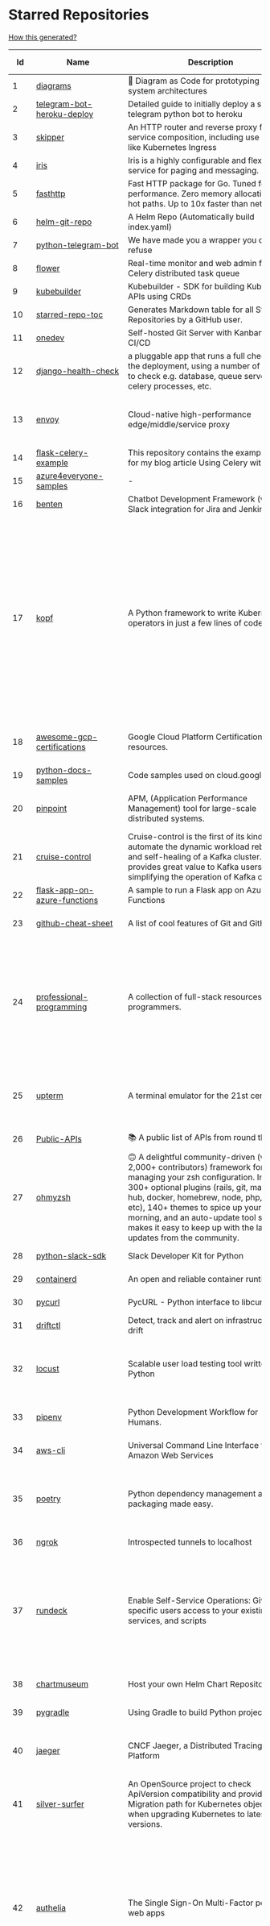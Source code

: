 # Starred Repositories  

[How this generated?](../master/USAGE.md)  

| Id 			| Name			| Description | Star Counts | Topics/Tags   | Last Updated 	|  
| ----------- | ----------- 	| ----------- | ----------- | ----------- 	| -----------   |  
|1|[diagrams](https://github.com/mingrammer/diagrams.git)|:art: Diagram as Code for prototyping cloud system architectures|16602||9-2-2022|  
|2|[telegram-bot-heroku-deploy](https://github.com/AnshumanFauzdar/telegram-bot-heroku-deploy.git)|Detailed guide to initially deploy a simple telegram python bot to heroku|34||5-2-2022|  
|3|[skipper](https://github.com/zalando/skipper.git)|An HTTP router and reverse proxy for service composition, including use cases like Kubernetes Ingress|2684||15-4-2022|  
|4|[iris](https://github.com/linkedin/iris.git)|Iris is a highly configurable and flexible service for paging and messaging.|665||15-4-2022|  
|5|[fasthttp](https://github.com/valyala/fasthttp.git)|Fast HTTP package for Go. Tuned for high performance. Zero memory allocations in hot paths. Up to 10x faster than net/http|17551||9-4-2022|  
|6|[helm-git-repo](https://github.com/yks0000/helm-git-repo.git)|A Helm Repo (Automatically build index.yaml)|1||6-4-2021|  
|7|[python-telegram-bot](https://github.com/python-telegram-bot/python-telegram-bot.git)|We have made you a wrapper you can't refuse|18266||2-2-2022|  
|8|[flower](https://github.com/mher/flower.git)|Real-time monitor and web admin for Celery distributed task queue|5168||25-11-2021|  
|9|[kubebuilder](https://github.com/kubernetes-sigs/kubebuilder.git)|Kubebuilder - SDK for building Kubernetes APIs using CRDs|5064||18-4-2022|  
|10|[starred-repo-toc](https://github.com/yks0000/starred-repo-toc.git)|Generates Markdown table for all Starred Repositories by a GitHub user.|4||19-4-2022|  
|11|[onedev](https://github.com/theonedev/onedev.git)|Self-hosted Git Server with Kanban and CI/CD|7317||17-4-2022|  
|12|[django-health-check](https://github.com/KristianOellegaard/django-health-check.git)|a pluggable app that runs a full check on the deployment, using a number of plugins to check e.g. database, queue server, celery processes, etc.|808||18-1-2022|  
|13|[envoy](https://github.com/envoyproxy/envoy.git)|Cloud-native high-performance edge/middle/service proxy|19387|cats, rocket-ships, cars, more-cats, cats-over-dogs, nanoservices, corgis, cncf|19-4-2022|  
|14|[flask-celery-example](https://github.com/miguelgrinberg/flask-celery-example.git)|This repository contains the example code for my blog article Using Celery with Flask.|1053||12-9-2021|  
|15|[azure4everyone-samples](https://github.com/MarczakIO/azure4everyone-samples.git)|-|173||12-2-2022|  
|16|[benten](https://github.com/intuit/benten.git)|Chatbot Development Framework (with Slack integration for Jira and Jenkins)|126||31-3-2021|  
|17|[kopf](https://github.com/nolar/kopf.git)|A Python framework to write Kubernetes operators in just a few lines of code|931|kubernetes, kubernetes-operator, kubernetes-operators, python, python3, framework, asyncio, operator, operators, python-framework, kopf, admission-webhook, admission-controller, admission-controllers, operator-framework, kubernetes-concepts|2-4-2022|  
|18|[awesome-gcp-certifications](https://github.com/sathishvj/awesome-gcp-certifications.git)|Google Cloud Platform Certification resources.|2382|google-cloud-platform, certification, gcp, cloud|5-4-2022|  
|19|[python-docs-samples](https://github.com/GoogleCloudPlatform/python-docs-samples.git)|Code samples used on cloud.google.com|5532|python, samples|19-4-2022|  
|20|[pinpoint](https://github.com/pinpoint-apm/pinpoint.git)|APM, (Application Performance Management) tool for large-scale distributed systems. |12127|apm, monitoring, performance, agent, distributed-tracing, tracing|19-4-2022|  
|21|[cruise-control](https://github.com/linkedin/cruise-control.git)|Cruise-control is the first of its kind to fully automate the dynamic workload rebalance and self-healing of a Kafka cluster. It provides great value to Kafka users by simplifying the operation of Kafka clusters.|2133|kafka, cluster-management, self-healing|15-4-2022|  
|22|[flask-app-on-azure-functions](https://github.com/Azure-Samples/flask-app-on-azure-functions.git)|A sample to run a Flask app on Azure Functions|3||18-2-2022|  
|23|[github-cheat-sheet](https://github.com/tiimgreen/github-cheat-sheet.git)|A list of cool features of Git and GitHub.|34128|awesome, awesome-list, list, github, git|6-10-2020|  
|24|[professional-programming](https://github.com/charlax/professional-programming.git)|A collection of full-stack resources for programmers.|16203|read-articles, programmer, professional, scalability, concepts, documentation, lessons-learned, engineer, programming-language, learning, architecture, computer-science|11-4-2022|  
|25|[upterm](https://github.com/railsware/upterm.git)|A terminal emulator for the 21st century.|19416|tty, terminal, terminal-emulators, console, pty, typescript, electron, react, terminals, shell|20-5-2019|  
|26|[Public-APIs](https://github.com/n0shake/Public-APIs.git)|📚 A public list of APIs from round the web.|18259||17-4-2022|  
|27|[ohmyzsh](https://github.com/ohmyzsh/ohmyzsh.git)|🙃   A delightful community-driven (with 2,000+ contributors) framework for managing your zsh configuration. Includes 300+ optional plugins (rails, git, macOS, hub, docker, homebrew, node, php, python, etc), 140+ themes to spice up your morning, and an auto-update tool so that makes it easy to keep up with the latest updates from the community.|143809||18-4-2022|  
|28|[python-slack-sdk](https://github.com/slackapi/python-slack-sdk.git)|Slack Developer Kit for Python|3377||4-4-2022|  
|29|[containerd](https://github.com/containerd/containerd.git)|An open and reliable container runtime|10737||19-4-2022|  
|30|[pycurl](https://github.com/pycurl/pycurl.git)|PycURL - Python interface to libcurl|855||1-4-2022|  
|31|[driftctl](https://github.com/snyk/driftctl.git)|Detect, track and alert on infrastructure drift|1823||15-4-2022|  
|32|[locust](https://github.com/locustio/locust.git)|Scalable user load testing tool written in Python|18661|locust, python, load-testing, performance-testing, http, benchmarking, load-generator|16-4-2022|  
|33|[pipenv](https://github.com/pypa/pipenv.git)| Python Development Workflow for Humans.|22889|pip, python, packaging, virtualenv, pipfile||  
|34|[aws-cli](https://github.com/aws/aws-cli.git)|Universal Command Line Interface for Amazon Web Services|12265|aws, cloud, aws-cli, cloud-management|15-4-2022|  
|35|[poetry](https://github.com/python-poetry/poetry.git)|Python dependency management and packaging made easy.|19303|python, dependency-manager, package-manager, packaging, hacktoberfest|16-4-2022|  
|36|[ngrok](https://github.com/inconshreveable/ngrok.git)|Introspected tunnels to localhost|21606||31-5-2016|  
|37|[rundeck](https://github.com/rundeck/rundeck.git)|Enable Self-Service Operations: Give specific users access to your existing tools, services, and scripts|4547|rundeck, devops, deployment, scheduler, automation, orchestration, ansible, audit, sre, operations, ops, devops-tools, devops-team, runbook, hacktoberfest|13-4-2022|  
|38|[chartmuseum](https://github.com/helm/chartmuseum.git)|Host your own Helm Chart Repository|2770|helm, charts, kubernetes, chartmuseum|8-4-2022|  
|39|[pygradle](https://github.com/linkedin/pygradle.git)|Using Gradle to build Python projects|553|gradle, python, linkedin|3-3-2020|  
|40|[jaeger](https://github.com/jaegertracing/jaeger.git)|CNCF Jaeger, a Distributed Tracing Platform|15541|distributed-tracing, cncf, tracing, observability, jaeger, opentelemetry|18-4-2022|  
|41|[silver-surfer](https://github.com/devtron-labs/silver-surfer.git)|An OpenSource project to check ApiVersion compatibility and provide Migration path for Kubernetes objects when upgrading Kubernetes to latest versions.|136|kubernetes, silver-surfer, kubedd, open-source, golang, hacktoberfest|29-10-2021|  
|42|[authelia](https://github.com/authelia/authelia.git)|The Single Sign-On Multi-Factor portal for web apps|12675|totp, u2f, ldap, nginx, sso-authentication, yubikey, two-factor-authentication, docker, cookie, kubernetes, sso, multifactor, push-notifications, traefik, mfa, two-factor, authentication, security, golang, 2fa|19-4-2022|  
|43|[skaffold](https://github.com/GoogleContainerTools/skaffold.git)|Easy and Repeatable Kubernetes Development|12702|kubernetes, developer-tools, docker, containers|18-4-2022|  
|44|[fd](https://github.com/sharkdp/fd.git)|A simple, fast and user-friendly alternative to 'find'|21738|command-line, tool, filesystem, search, regex, rust, cli, terminal, hacktoberfest|2-4-2022|  
|45|[checkov](https://github.com/bridgecrewio/checkov.git)|Prevent cloud misconfigurations during build-time for Terraform, CloudFormation, Kubernetes, Serverless framework and other infrastructure-as-code-languages with Checkov by Bridgecrew.|4043|terraform, static-analysis, aws, gcp, azure, aws-security, azure-security, gcp-security, cloudformation, scans, compliance, kubernetes, kubernetes-security, devsecops, policy-as-code, infrastructure-as-code, devops, terraform-security, hacktoberfest, bicep|19-4-2022|  
|46|[chaos-mesh](https://github.com/chaos-mesh/chaos-mesh.git)|A Chaos Engineering Platform for Kubernetes.|4713|chaos, chaos-engineering, chaos-testing, kubernetes, operator, golang, microservice, site-reliability-engineering, fault-injection, cncf, cloud-native, chaos-mesh, chaos-experiments, crd, hacktoberfest|19-4-2022|  
|47|[boto3](https://github.com/boto/boto3.git)|AWS SDK for Python|7180|python, aws, cloud, cloud-management, aws-sdk|15-4-2022|  
|48|[linkerd2](https://github.com/linkerd/linkerd2.git)|Ultralight, security-first service mesh for Kubernetes. Main repo for Linkerd 2.x.|8327|service-mesh, rust, golang, kubernetes, linkerd, cloud-native|18-4-2022|  
|49|[azure-sdk-for-python](https://github.com/Azure/azure-sdk-for-python.git)|This repository is for active development of the Azure SDK for Python. For consumers of the SDK we recommend visiting our public developer docs at https://docs.microsoft.com/python/azure/ or our versioned developer docs at https://azure.github.io/azure-sdk-for-python. |2745|python, azure, azure-sdk|19-4-2022|  
|50|[awesome-scalability](https://github.com/binhnguyennus/awesome-scalability.git)|The Patterns of Scalable, Reliable, and Performant Large-Scale Systems|38243|system-design, backend, scalability, interview, architecture, devops, design-patterns, interview-questions, awesome-list, big-data, awesome, resources, lists, web-development, programming, system, interview-practice, computer-science, distributed-systems, machine-learning|8-4-2022|  
|51|[awesome-argo](https://github.com/terrytangyuan/awesome-argo.git)|A curated list of awesome projects and resources related to Argo (a CNCF hosted project)|598|awesome, awesome-list, awesome-lists, argocd, argo-workflows, argo-events, argo-rollouts, machine-learning, workflow-engine, workflow-management, infrastructure-as-code, continuous-delivery, cloud-native, kubernetes, cncf, gitops, workflow-orchestration, devops, mlops, argo|13-4-2022|  
|52|[teleport](https://github.com/gravitational/teleport.git)|Certificate authority and access plane for SSH, Kubernetes, web apps, databases and desktops|11531|ssh, go, bastion, teleport-binaries, certificate, golang, cluster, teleport, firewall, security, jumpserver, rbac, audit, pam, kubernetes, kubernetes-access, firewalls, database-access, postgres, rdp|19-4-2022|  
|53|[my-mac-os](https://github.com/nikitavoloboev/my-mac-os.git)|List of applications and tools that make my macOS experience even more amazing|18542|macos, curated, alfred, macros, personal, applications, karabiner, mac-setup, ios, nix, awesome|12-4-2022|  
|54|[dailybot](https://github.com/sapumar/dailybot.git)|Simple telegram bot to remind about the daily stand up|8|bot, daily-standup, standup-meetings, standup, standupbot|23-12-2021|  
|55|[ms-identity-python-webapi-azurefunctions](https://github.com/Azure-Samples/ms-identity-python-webapi-azurefunctions.git)|Python Azure Function Web API secured by Azure AD|15||4-2-2021|  
|56|[recommenders](https://github.com/microsoft/recommenders.git)|Best Practices on Recommendation Systems|12892|machine-learning, recommender, ranking, deep-learning, python, jupyter-notebook, recommendation-algorithm, rating, operationalization, kubernetes, azure, microsoft, recommendation-system, recommendation-engine, recommendation, data-science, tutorial, artificial-intelligence|31-3-2022|  
|57|[hubot-slack](https://github.com/slackapi/hubot-slack.git)|Slack Developer Kit for Hubot|2273||13-1-2022|  
|58|[crouton](https://github.com/dnschneid/crouton.git)|Chromium OS Universal Chroot Environment|8056||11-1-2022|  
|59|[zuul](https://github.com/Netflix/zuul.git)|Zuul is a gateway service that provides dynamic routing, monitoring, resiliency, security, and more.|11877||5-4-2022|  
|60|[zap](https://github.com/uber-go/zap.git)|Blazing fast, structured, leveled logging in Go.|15516||12-4-2022|  
|61|[seaweedfs](https://github.com/chrislusf/seaweedfs.git)|SeaweedFS is a fast distributed storage system for blobs, objects, files, and data lake, for billions of files! Blob store has O(1) disk seek, cloud tiering. Filer supports Cloud Drive, cross-DC active-active replication, Kubernetes, POSIX FUSE mount, S3 API, S3 Gateway, Hadoop, WebDAV, encryption, Erasure Coding.|14273||19-4-2022|  
|62|[python-terraform](https://github.com/beelit94/python-terraform.git)|-|362||4-6-2021|  
|63|[gcsfuse](https://github.com/GoogleCloudPlatform/gcsfuse.git)|A user-space file system for interacting with Google Cloud Storage|1433||15-4-2022|  
|64|[pulumi](https://github.com/pulumi/pulumi.git)|Pulumi - Developer-First Infrastructure as Code. Your Cloud, Your Language, Your Way 🚀|12075||19-4-2022|  
|65|[opencensus-python](https://github.com/census-instrumentation/opencensus-python.git)|A stats collection and distributed tracing framework|613||15-4-2022|  
|66|[kubesphere](https://github.com/kubesphere/kubesphere.git)|The container platform tailored for Kubernetes multi-cloud, datacenter, and edge management ⎈ 🖥 ☁️|9510||13-4-2022|  
|67|[operator-sdk](https://github.com/operator-framework/operator-sdk.git)|SDK for building Kubernetes applications. Provides high level APIs, useful abstractions, and project scaffolding.|5569||18-4-2022|  
|68|[auto](https://github.com/intuit/auto.git)|Generate releases based on semantic version labels on pull requests.|1662||21-3-2022|  
|69|[dnscontrol](https://github.com/StackExchange/dnscontrol.git)|Synchronize your DNS to multiple providers from a simple DSL|2197||4-4-2022|  
|70|[flask](https://github.com/pallets/flask.git)|The Python micro framework for building web applications.|58633||8-4-2022|  
|71|[x509-certificate-exporter](https://github.com/enix/x509-certificate-exporter.git)|A Prometheus exporter to monitor x509 certificates expiration in Kubernetes clusters or standalone|265||1-2-2022|  
|72|[kustomize](https://github.com/kubernetes-sigs/kustomize.git)|Customization of kubernetes YAML configurations|8265||18-4-2022|  
|73|[predictive-horizontal-pod-autoscaler](https://github.com/jthomperoo/predictive-horizontal-pod-autoscaler.git)|Horizontal Pod Autoscaler built with predictive abilities using statistical models|170||28-12-2021|  
|74|[trafficserver](https://github.com/apache/trafficserver.git)|Apache Traffic Server™ is a fast, scalable and extensible HTTP/1.1 and HTTP/2 compliant caching proxy server.|1452||18-4-2022|  
|75|[ingress-nginx](https://github.com/kubernetes/ingress-nginx.git)|NGINX Ingress Controller for Kubernetes|12514||17-4-2022|  
|76|[flamethrower](https://github.com/DNS-OARC/flamethrower.git)|a DNS performance and functional testing utility supporting UDP, TCP, DoT and DoH (by @ns1labs)|247||4-2-2022|  
|77|[metallb](https://github.com/metallb/metallb.git)|A network load-balancer implementation for Kubernetes using standard routing protocols|4633||19-4-2022|  
|78|[pex](https://github.com/pantsbuild/pex.git)|A library and tool for generating .pex (Python EXecutable) files|2065||18-4-2022|  
|79|[professional-services](https://github.com/GoogleCloudPlatform/professional-services.git)|Common solutions and tools developed by Google Cloud's Professional Services team|2085||12-4-2022|  
|80|[Burrow](https://github.com/linkedin/Burrow.git)|Kafka Consumer Lag Checking|3203||2-2-2022|  
|81|[azure-monitor-opencensus-python](https://github.com/Azure-Samples/azure-monitor-opencensus-python.git)|Sample repository demonstrating Azure Monitor exporters for Opencensus Python|13||15-11-2021|  
|82|[kafka-monitor](https://github.com/linkedin/kafka-monitor.git)|Xinfra Monitor monitors the availability of Kafka clusters by producing synthetic workloads using end-to-end pipelines to obtain derived vital statistics - E2E latency, service produce/consume availability, offsets commit availability & latency, message loss rate and more.|1860||29-3-2022|  
|83|[microservices-demo](https://github.com/GoogleCloudPlatform/microservices-demo.git)|Sample cloud-native application with 10 microservices showcasing Kubernetes, Istio, gRPC and OpenCensus.|12015||14-4-2022|  
|84|[cilium](https://github.com/cilium/cilium.git)|eBPF-based Networking, Security, and Observability|11470||19-4-2022|  
|85|[kubernetes-handbook](https://github.com/rootsongjc/kubernetes-handbook.git)|Kubernetes中文指南/云原生应用架构实战手册 -  https://jimmysong.io/kubernetes-handbook|9890||18-4-2022|  
|86|[cloud-custodian](https://github.com/cloud-custodian/cloud-custodian.git)|Rules engine for cloud security, cost optimization, and governance, DSL in yaml for policies to query, filter, and take actions on resources|4104||11-4-2022|  
|87|[strimzi-kafka-operator](https://github.com/strimzi/strimzi-kafka-operator.git)|Apache Kafka® running on Kubernetes|3087||19-4-2022|  
|88|[awless](https://github.com/wallix/awless.git)|A Mighty CLI for AWS|4833||10-12-2018|  
|89|[ambry](https://github.com/linkedin/ambry.git)|Distributed object store|1535||18-4-2022|  
|90|[pyjwt](https://github.com/jpadilla/pyjwt.git)|JSON Web Token implementation in Python|4176||12-4-2022|  
|91|[terraformer](https://github.com/GoogleCloudPlatform/terraformer.git)|CLI tool to generate terraform files from existing infrastructure (reverse Terraform). Infrastructure to Code|7241||18-4-2022|  
|92|[trufflehog](https://github.com/trufflesecurity/trufflehog.git)|Find credentials all over the place|8088||19-4-2022|  
|93|[oss-fuzz](https://github.com/google/oss-fuzz.git)|OSS-Fuzz - continuous fuzzing for open source software.|7254||15-4-2022|  
|94|[ecs-refarch-service-discovery](https://github.com/awslabs/ecs-refarch-service-discovery.git)|An EC2 Container Service Reference Architecture for providing Service Discovery to containers using CloudWatch Events, Lambda and Route 53 private hosted zones. |439||25-7-2016|  
|95|[wtfpython](https://github.com/satwikkansal/wtfpython.git)|What the f*ck Python? 😱|28562||4-4-2022|  
|96|[k2tf](https://github.com/sl1pm4t/k2tf.git)|Kubernetes YAML to Terraform HCL converter|700||10-1-2022|  
|97|[cost-model](https://github.com/kubecost/cost-model.git)|Cross-cloud cost allocation models for Kubernetes workloads|1829||18-4-2022|  
|98|[awesome-sanic](https://github.com/mekicha/awesome-sanic.git)|A curated list of awesome Sanic resources and extensions|553||22-1-2022|  
|99|[monkey](https://github.com/bouk/monkey.git)|Monkey patching in Go|2813||9-12-2019|  
|100|[terraform-switcher](https://github.com/warrensbox/terraform-switcher.git)|A command line tool to switch between different versions of terraform  (install with homebrew and more)|893||8-3-2022|  
|101|[kubeflow](https://github.com/kubeflow/kubeflow.git)|Machine Learning Toolkit for Kubernetes|11407||15-4-2022|  
|102|[bhai-lang](https://github.com/DulLabs/bhai-lang.git)|A toy programming language written in Typescript|3495||17-4-2022|  
|103|[ssl-cert-check](https://github.com/Matty9191/ssl-cert-check.git)|Send notifications when SSL certificates are about to expire.|557||29-9-2021|  
|104|[octodns](https://github.com/octodns/octodns.git)|Tools for managing DNS across multiple providers|2177|dns, workflow, infrastructure-as-code|4-4-2022|  
|105|[kind](https://github.com/kubernetes-sigs/kind.git)|Kubernetes IN Docker - local clusters for testing Kubernetes|9628|k8s-sig-testing, kubernetes, kubeadm, golang, docker, podman|13-4-2022|  
|106|[kubectx](https://github.com/ahmetb/kubectx.git)|Faster way to switch between clusters and namespaces in kubectl|12817|kubernetes, kubectl, kubectl-plugins, kubernetes-clusters|16-3-2022|  
|107|[django](https://github.com/django/django.git)|The Web framework for perfectionists with deadlines.|63565|python, django, web, framework, orm, templates, models, views, apps|19-4-2022|  
|108|[pykiteconnect](https://github.com/zerodha/pykiteconnect.git)|The official Python client library for the Kite Connect trading APIs|666||17-3-2022|  
|109|[rook](https://github.com/rook/rook.git)|Storage Orchestration for Kubernetes|9770|storage, kubernetes, ceph, storage-cluster, docker, cloud-native, etcd, cncf|18-4-2022|  
|110|[pycryptodome](https://github.com/Legrandin/pycryptodome.git)|A self-contained cryptographic library for Python|1973|cryptography, security, python|19-3-2022|  
|111|[falcon](https://github.com/falconry/falcon.git)|The no-nonsense web data plane API and microservices framework for Python developers, with a focus on reliability, correctness, and performance at scale.|8744|python, framework, rest, microservices, web, api, http, wsgi, asgi, api-rest|9-4-2022|  
|112|[nativefier](https://github.com/nativefier/nativefier.git)|Make any web page a desktop application|30302|nodejs, electron, linux, windows, macos, desktop-application|18-4-2022|  
|113|[kubespray](https://github.com/kubernetes-sigs/kubespray.git)|Deploy a Production Ready Kubernetes Cluster|12120|kubernetes-cluster, ansible, kubernetes, high-availability, bare-metal, gce, aws, kubespray, k8s-sig-cluster-lifecycle, hacktoberfest|18-4-2022|  
|114|[blackfriday](https://github.com/russross/blackfriday.git)|Blackfriday: a markdown processor for Go|4920|||  
|115|[forcediphttpsadapter](https://github.com/Roadmaster/forcediphttpsadapter.git)|A requests TransportAdapter allowing to force a specific IP for HTTPS connections.|40|||  
|116|[goldmark](https://github.com/yuin/goldmark.git)|:trophy: A markdown parser written in Go. Easy to extend, standard(CommonMark) compliant, well structured.|2045|markdown, commonmark, golang, go||  
|117|[awesome-awesomeness](https://github.com/bayandin/awesome-awesomeness.git)|A curated list of awesome awesomeness|28793|||  
|118|[markdown-here](https://github.com/adam-p/markdown-here.git)|Google Chrome, Firefox, and Thunderbird extension that lets you write email in Markdown and render it before sending.|55007|||  
|119|[drawio](https://github.com/jgraph/drawio.git)|Source to app.diagrams.net|28783|||  
|120|[python-prompt-toolkit](https://github.com/prompt-toolkit/python-prompt-toolkit.git)|Library for building powerful interactive command line applications in Python|7644|||  
|121|[gping](https://github.com/orf/gping.git)|Ping, but with a graph|6034|rust, command-line, cli, ping, linux, graph, network-monitoring, shell||  
|122|[netdata](https://github.com/netdata/netdata.git)|Real-time performance monitoring, done right! https://www.netdata.cloud|58874|monitoring, iot, notifications, docker, statsd, kubernetes, cncf, prometheus, containers, netdata, analytics, devops, time-series, observability, alerting, graphing, influxdb, grafana, graphite, dashboard||  
|123|[go-github](https://github.com/google/go-github.git)|Go library for accessing the GitHub API|8447|go, github-api||  
|124|[typer](https://github.com/tiangolo/typer.git)|Typer, build great CLIs. Easy to code. Based on Python type hints.|7575|cli, click, python3, typehints, terminal, shell, python, typer||  
|125|[emissary](https://github.com/emissary-ingress/emissary.git)|open source Kubernetes-native API gateway for microservices built on the Envoy Proxy|3726|ambassador, kubernetes, gateway-api, microservice, cloud-native, api-gateway, docker, api-management, kubernetes-ingress, envoy-proxy, envoy, kubernetes-annotations||  
|126|[google-maps-services-python](https://github.com/googlemaps/google-maps-services-python.git)|Python client library for Google Maps API Web Services|3526|python, client-library||  
|127|[htmlq](https://github.com/mgdm/htmlq.git)|Like jq, but for HTML.|5745||3-1-2022|  
|128|[yaspin](https://github.com/pavdmyt/yaspin.git)|A lightweight terminal spinner for Python with safe pipes and redirects 🎁|529|spinner, terminal, cli-utilities, python, loader, unix, easy-to-use, python-library, awesome, console, cli, utilities||  
|129|[guacamole-server](https://github.com/apache/guacamole-server.git)|Mirror of Apache Guacamole Server|2082|guacamole, c, network-client, java, network-server, javascript||  
|130|[json-server](https://github.com/typicode/json-server.git)|Get a full fake REST API with zero coding in less than 30 seconds (seriously)|60687||31-3-2022|  
|131|[tokei](https://github.com/XAMPPRocky/tokei.git)|Count your code, quickly.|6432|tokei, cloc, badge, rust, windows, linux, macos, statistics, code, cli||  
|132|[mycli](https://github.com/dbcli/mycli.git)|A Terminal Client for MySQL with AutoCompletion and Syntax Highlighting.|10293|database, python, syntax-highlighting, mysql, mycli, auto-completion||  
|133|[k6](https://github.com/grafana/k6.git)|A modern load testing tool, using Go and JavaScript - https://k6.io|16118|golang, load-testing, load-generator, javascript, es6, performance, hacktoberfest||  
|134|[boulder](https://github.com/letsencrypt/boulder.git)|An ACME-based certificate authority, written in Go. |4244|boulder, go, acme, certificate-authority, tls, lets-encrypt, ca, pki, rfc8555||  
|135|[terminalizer](https://github.com/faressoft/terminalizer.git)|🦄 Record your terminal and generate animated gif images or share a web player|12525|terminal, record, capture, shot, bash, powershell, gif, animated, generate, theme, colors, font, repeat, command-line, shell, zsh, bash-profile, render, tty, pty||  
|136|[iris](https://github.com/kataras/iris.git)|The fastest HTTP/2 Go Web Framework. AWS Lambda, gRPC, MVC, Unique Router, Websockets, Sessions, Test suite, Dependency Injection and more. A true successor of expressjs and laravel   谢谢 https://github.com/kataras/iris/issues/1329  |22146|go, performance, iris, web-framework, mvc, golang||  
|137|[graphene-django](https://github.com/graphql-python/graphene-django.git)|Integrate GraphQL into your Django project.|3835|graphene, django, python, graphql|3-3-2022|  
|138|[behave](https://github.com/behave/behave.git)|BDD, Python style.|2610||31-3-2022|  
|139|[MQTT-Explorer](https://github.com/thomasnordquist/MQTT-Explorer.git)|An all-round MQTT client that provides a structured topic overview|1716|mqtt, mqtt-explorer, homeautomation, mqtt-client, mqtt-smarthome, mqtt-tool||  
|140|[nginx-module-vts](https://github.com/vozlt/nginx-module-vts.git)|Nginx virtual host traffic status module|2611|c, nginx, nginx-module, nginx-vhost-traffic-status, vozlt-nginx-modules, monitoring|10-2-2021|  
|141|[haproxy](https://github.com/haproxy/haproxy.git)|HAProxy Load Balancer's development branch (mirror of git.haproxy.org)|2731|haproxy, load-balancer, reverse-proxy, proxy, http, http2, cache, fastcgi, high-availability, https, ipv6, proxy-protocol, ddos-mitigation, tls13, high-performance, caching||  
|142|[awesome](https://github.com/sindresorhus/awesome.git)|😎 Awesome lists about all kinds of interesting topics|197700|awesome, awesome-list, unicorns, lists, resources|1-4-2022|  
|143|[fucking-algorithm](https://github.com/labuladong/fucking-algorithm.git)|刷算法全靠套路，认准 labuladong 就够了！English version supported! Crack LeetCode, not only how, but also why. |105054|leetcode, algorithms, interview-questions, data-structures, kmp, dynamic-programming, computer-science, dynamic-programming-algorithm|18-4-2022|  
|144|[interviews](https://github.com/kdn251/interviews.git)|Everything you need to know to get the job.|56928|java, interview, interview-questions, interview-practice, interview-preparation, interview-prep, algorithm, algorithm-challenges, algorithms, algorithm-competitions, technical-coding-interview, leetcode, leetcode-solutions, leetcode-java, coding-interviews, coding-interview, coding-challenge, coding-challenges, leetcode-questions, interviews||  
|145|[terrascan](https://github.com/accurics/terrascan.git)|Detect compliance and security violations across Infrastructure as Code to mitigate risk before provisioning cloud native infrastructure.|2922|security-tools, infrastructure-as-code, devsecops, devops, security, terraform, aws, cloudsecurity, cloud-security, terrascan, infrastructure, security-violations, architecture, kubernetes, iac, sast, azure-security, aws-security, gcp-security, scans||  
|146|[loguru](https://github.com/Delgan/loguru.git)|Python logging made (stupidly) simple|11506|python, logging, logger, log|4-4-2022|  
|147|[free-programming-books](https://github.com/EbookFoundation/free-programming-books.git)|:books: Freely available programming books|230952|education, books, list, resource, hacktoberfest|18-4-2022|  
|148|[devops-exercises](https://github.com/bregman-arie/devops-exercises.git)|Linux, Jenkins, AWS, SRE, Prometheus, Docker, Python, Ansible, Git, Kubernetes, Terraform, OpenStack, SQL, NoSQL, Azure, GCP, DNS, Elastic, Network, Virtualization. DevOps Interview Questions|22193|devops, aws, linux, ansible, python, docker, prometheus, containers, git, kubernetes, interview, interview-questions, terraform, azure, openstack, sql, coding, sre, production-engineer||  
|149|[archivy](https://github.com/archivy/archivy.git)|Archivy is a self-hostable knowledge repository that allows you to learn and retain information in your own personal and extensible wiki.|2842|elasticsearch, knowledge, productivity, python, knowledge-base, note-taking, digital-brain, cli, hacktoberfest|24-3-2022|  
|150|[ytfzf](https://github.com/pystardust/ytfzf.git)|A posix script to find and watch youtube videos from the terminal. (Without API)|2526|youtube, cli, terminal, posix, fzf, dmenu, ueberzug|15-4-2022|  
|151|[gitui](https://github.com/extrawurst/gitui.git)|Blazing 💥 fast terminal-ui for git written in rust 🦀|7789|rust, tui, terminal, git, command-line-tool, command-line-interface, async, hacktoberfest, bash|17-4-2022|  
|152|[wrk](https://github.com/wg/wrk.git)|Modern HTTP benchmarking tool|31755||7-2-2021|  
|153|[public-apis](https://github.com/public-apis/public-apis.git)|A collective list of free APIs|189749|api, public-apis, free, apis, list, development, software, public, resources, dataset, open-source, public-api, lists|16-3-2022|  
|154|[hey](https://github.com/rakyll/hey.git)|HTTP load generator, ApacheBench (ab) replacement|13280||23-3-2021|  
|155|[grex](https://github.com/pemistahl/grex.git)|A command-line tool and library for generating regular expressions from user-provided test cases|5243|command-line-tool, tool, regex, regexp, regex-pattern, regular-expression, regular-expressions, rust, cli, rust-cli, terminal, rust-library, rust-crate|12-4-2022|  
|156|[kubetools](https://github.com/collabnix/kubetools.git)|Kubetools - Curated List of Kubernetes Tools|481|hacktoberfest, hacktoberfest2020, kubernetes, helm, helmpack, helmcharts, jenkins, iot, monitoring, monitoring-tool, prometheus, thanos, grafana, kubernetes-clusters, kubernetes-operational, kubernetes-resource, k8s-cluster, kubernetes-cli|27-3-2022|  
|157|[sqlc](https://github.com/kyleconroy/sqlc.git)|Generate type-safe code from SQL|5260|go, postgresql, sql, orm, code-generator, mysql, python, kotlin|13-4-2022|  
|158|[lazydocker](https://github.com/jesseduffield/lazydocker.git)|The lazier way to manage everything docker|22401||23-3-2022|  
|159|[mdBook](https://github.com/rust-lang/mdBook.git)|Create book from markdown files. Like Gitbook but implemented in Rust|9226||15-4-2022|  
|160|[pyWhat](https://github.com/bee-san/pyWhat.git)|🐸   Identify anything. pyWhat easily lets you identify emails, IP addresses, and more. Feed it a .pcap file or some text and it'll tell you what it is! 🧙‍♀️|5110|cyber, security, hacking, cybersecurity, malware, re, python, pcap, malware-analysis, malware-research, tryhackme, hacktoberfest|22-3-2022|  
|161|[Notepads](https://github.com/0x7c13/Notepads.git)|A modern, lightweight text editor with a minimalist design.|6283|fluent, notepad, texteditor, uwp, markdown, diff-viewer, windows, app|12-4-2022|  
|162|[wuzz](https://github.com/asciimoo/wuzz.git)|Interactive cli tool for HTTP inspection|9942|curl, golang, cli, http, inspector, http-inspection, go|22-1-2021|  
|163|[pendulum](https://github.com/sdispater/pendulum.git)|Python datetimes made easy|4774|python, datetime, date, time, python3, timezones|18-1-2022|  
|164|[pytest](https://github.com/pytest-dev/pytest.git)|The pytest framework makes it easy to write small tests, yet scales to support complex functional testing|8642|unit-testing, test, testing, python, hacktoberfest|18-4-2022|  
|165|[dotfiles](https://github.com/bbkane/dotfiles.git)|Configs for apps I care about|18|dotfiles, zsh, neovim, vscode, git, sqlite, sqlite3||  
|166|[age](https://github.com/FiloSottile/age.git)|A simple, modern and secure encryption tool (and Go library) with small explicit keys, no config options, and UNIX-style composability.|10285|built-at-rc, age-encryption|8-4-2022|  
|167|[miniserve](https://github.com/svenstaro/miniserve.git)|🌟 For when you really just want to serve some files over HTTP right now!|3196|serve, http-server, server, static-files, cli, command-line, command-line-tool|19-4-2022|  
|168|[textual](https://github.com/Textualize/textual.git)|Textual is a TUI (Text User Interface) framework for Python inspired by modern web development.|9147|terminal, python, tui, rich|27-3-2022|  
|169|[doitlive](https://github.com/sloria/doitlive.git)|Because sometimes you need to do it live|3117|command-line, presentations, python, live-coding, cli, click, bash, zsh, ipython, script, hacktoberfest|24-5-2021|  
|170|[tv](https://github.com/alexhallam/tv.git)|📺(tv) Tidy Viewer is a cross-platform CLI csv pretty printer that uses column styling to maximize viewer enjoyment.|1476|cli, terminal, csv, pretty-printer, pretty-print, command-line-tool, data-science, rust, command-line, tabular-data, tibble, dataframe, datatable, csv-viewer, csv-visualization, csv-pretty-print, csv-cat, column, csv-column|26-1-2022|  
|171|[cheat.sh](https://github.com/chubin/cheat.sh.git)|the only cheat sheet you need|28683|cheatsheet, curl, terminal, command-line, cli, examples, documentation, help, tldr, hacktoberfest2021|18-4-2022|  
|172|[leveldb](https://github.com/google/leveldb.git)|LevelDB is a fast key-value storage library written at Google that provides an ordered mapping from string keys to string values.|28948||17-1-2022|  
|173|[slate](https://github.com/slatedocs/slate.git)|Beautiful static documentation for your API|33944|slate, api-documentation, api, static-site-generator|15-12-2021|  
|174|[swagger-ui](https://github.com/swagger-api/swagger-ui.git)|Swagger UI is a collection of HTML, JavaScript, and CSS assets that dynamically generate beautiful documentation from a Swagger-compliant API.|21897|swagger, swagger-ui, swagger-api, swagger-js, rest, rest-api, openapi-specification, oas, openapi, openapi3, hacktoberfest|1-4-2022|  
|175|[argo-cd](https://github.com/argoproj/argo-cd.git)|Declarative continuous deployment for Kubernetes.|9007|argo, kubernetes, continuous-deployment, gitops, continuous-delivery, docker, cd, cicd, pipeline, devops, ci-cd, argo-cd, ksonnet, helm, hacktoberfest|18-4-2022|  
|176|[htop](https://github.com/htop-dev/htop.git)|htop - an interactive process viewer|3559|process, viewer, console, terminal, linux, macos, bsd, c, hacktoberfest|18-4-2022|  
|177|[brackets](https://github.com/adobe/brackets.git)|An open source code editor for the web, written in JavaScript, HTML and CSS.|33646||18-3-2021|  
|178|[halo](https://github.com/manrajgrover/halo.git)|💫 Beautiful spinners for terminal, IPython and Jupyter|2577|halo, spinner, python, jupyter, ora, ipython, async|9-11-2020|  
|179|[hugo](https://github.com/gohugoio/hugo.git)|The world’s fastest framework for building websites.|58364|go, hugo, static-site-generator, blog-engine, cms, content-management-system, documentation-tool, hacktoberfest|18-4-2022|  
|180|[http2smugl](https://github.com/neex/http2smugl.git)|-|423||10-11-2021|  
|181|[mergestat](https://github.com/mergestat/mergestat.git)|Query git repositories with SQL. Generate reports, perform status checks, analyze codebases. 🔍 📊|2900|git, sql, sqlite, golang, go, cli, command-line|14-4-2022|  
|182|[ora](https://github.com/sindresorhus/ora.git)|Elegant terminal spinner|7643||21-2-2022|  
|183|[semgrep](https://github.com/returntocorp/semgrep.git)|Lightweight static analysis for many languages. Find bug variants with patterns that look like source code.|6412|static-analysis, static-code-analysis, java, go, sast, semgrep, r2c, c, python, ruby, javascript, typescript|19-4-2022|  
|184|[aws-eks-kubernetes-masterclass](https://github.com/stacksimplify/aws-eks-kubernetes-masterclass.git)|AWS EKS Kubernetes - Masterclass   DevOps, Microservices|432|kubernetes, kubernetes-pods, kubernetes-deployment, kubernetes-services, kubernetes-secrets, aws-eks, aws-eks-cluster, aws-ebs, aws-rds, aws-alb, aws-alb-ingress-controller, aws-fargate, aws-codebuild, aws-codecommit, aws-codepipeline, fluentd, aws-cloudwatch, docker, yaml|3-3-2022|  
|185|[developer-roadmap](https://github.com/kamranahmedse/developer-roadmap.git)|Roadmap to becoming a developer in 2022|192320|computer-science, roadmap, developer-roadmap, frontend-roadmap, devops-roadmap, backend-roadmap, study-plan, engineering, react-roadmap, angular-roadmap, python-roadmap, go-roadmap, java-roadmap, dba-roadmap|19-4-2022|  
|186|[scalene](https://github.com/plasma-umass/scalene.git)|Scalene: a high-performance, high-precision CPU, GPU, and memory profiler for Python|5545|python, profiling, performance-analysis, cpu-profiling, profiler, python-profilers, gpu-programming, scalene, profiles-memory, performance-cpu, cpu, memory-allocation, gpu, memory-consumption|17-4-2022|  
|187|[gloo](https://github.com/solo-io/gloo.git)|The Feature-rich, Kubernetes-native, Next-Generation API Gateway Built on Envoy|3344|gloo, envoy, api-gateway, serverless, api-management, kubernetes, kubernetes-ingress-controller, microservices, hybrid-apps, legacy-apps, grpc, cloud-native, envoy-proxy|15-4-2022|  
|188|[duf](https://github.com/muesli/duf.git)|Disk Usage/Free Utility - a better 'df' alternative|8310|hacktoberfest, disk-space, disk-usage, df, linux, macos, freebsd, openbsd, windows, user-friendly, cli, terminal, filesystem, tui|15-4-2022|  
|189|[tflint](https://github.com/terraform-linters/tflint.git)|A Pluggable Terraform Linter|3022|terraform, tflint, hcl2|18-4-2022|  
|190|[pongo2](https://github.com/flosch/pongo2.git)|Django-syntax like template-engine for Go|2208|template, go, django, template-engine, pongo2, templates, template-language, golang, golang-library|21-3-2022|  
|191|[brooklin](https://github.com/linkedin/brooklin.git)|An extensible distributed system for reliable nearline data streaming at scale|761|distributed-systems, data-streaming, scalability, kafka-mirror-maker, kafka, change-data-capture, java, linkedin|18-4-2022|  
|192|[resume.github.com](https://github.com/resume/resume.github.com.git)|Resumes generated using the GitHub informations|51171||5-8-2016|  
|193|[shiv](https://github.com/linkedin/shiv.git)|shiv is a command line utility for building fully self contained Python zipapps as outlined in PEP 441, but with all their dependencies included.|1410||24-1-2022|  
|194|[GoCasts](https://github.com/StephenGrider/GoCasts.git)|Companion Repo to https://www.udemy.com/go-the-complete-developers-guide/|1620||25-8-2017|  
|195|[sanic](https://github.com/sanic-org/sanic.git)|Next generation Python web server/framework   Build fast. Run fast.|16018||17-4-2022|  
|196|[PayloadsAllTheThings](https://github.com/swisskyrepo/PayloadsAllTheThings.git)|A list of useful payloads and bypass for Web Application Security and Pentest/CTF|36666|pentest, payload, bypass, web-application, hacking, vulnerability, bounty, methodology, privilege-escalation, penetration-testing, cheatsheet, security, enumeration, bugbounty, redteam, payloads, hacktoberfest|18-4-2022|  
|197|[external-dns](https://github.com/kubernetes-sigs/external-dns.git)|Configure external DNS servers (AWS Route53, Google CloudDNS and others) for Kubernetes Ingresses and Services|5172||19-4-2022|  
|198|[pace](https://github.com/CodeByZach/pace.git)|Automatically add a progress bar to your site.|15419|pace, progress-bar, pace-js, loading-bar, loading-indicator, loading-animation|28-7-2021|  
|199|[vegeta](https://github.com/tsenart/vegeta.git)|HTTP load testing tool and library. It's over 9000!|19389|load-testing, go, benchmarking, http|11-10-2020|  
|200|[go-restful](https://github.com/emicklei/go-restful.git)|package for building REST-style Web Services using Go|4428|rest, go, customizable, routing, openapi|8-3-2022|  
|201|[thefuck](https://github.com/nvbn/thefuck.git)|Magnificent app which corrects your previous console command.|70332|python, shell|27-3-2022|  
|202|[nuclei](https://github.com/projectdiscovery/nuclei.git)|Fast and customizable vulnerability scanner based on simple YAML based DSL.|7892|cve-scanner, subdomain-takeover, nuclei-engine, vulnerability-detection, vulnerability-assessment, vulnerability-scanner, security, attack-surface, security-scanner|15-4-2022|  
|203|[acme.sh](https://github.com/acmesh-official/acme.sh.git)|A pure Unix shell script implementing ACME client protocol|26188|acme, acme-protocol, letsencrypt, certbot, shell, ash, bash, posix, posix-sh, zerossl, buypass, acme-client|12-4-2022|  
|204|[hygieia](https://github.com/hygieia/hygieia.git)|CapitalOne  DevOps Dashboard|3694|devops, dashboard, hygieia, delivery-pipeline, visualization, continuous-delivery, continuous-deployment, continuous-integration|23-9-2021|  
|205|[faker](https://github.com/joke2k/faker.git)|Faker is a Python package that generates fake data for you.|14036|python, fake, testing, dataset, fake-data, test-data, test-data-generator|18-4-2022|  
|206|[watchdog](https://github.com/gorakhargosh/watchdog.git)|Python library and shell utilities to monitor filesystem events.|5238||25-3-2022|  
|207|[kb](https://github.com/gnebbia/kb.git)|A minimalist command line knowledge base manager|2838|knowledge, cheatsheets, procedures, methodology, pentest-tool, knowledge-base, rtfm, notes, notes-management-system, cli, notebook|31-10-2021|  
|208|[system-design-interview](https://github.com/checkcheckzz/system-design-interview.git)|System design interview for IT companies|17416|interview, interview-questions, interview-preparation, design-systems, system, system-design|23-12-2020|  
|209|[styleguide](https://github.com/google/styleguide.git)|Style guides for Google-originated open-source projects|30382|cpplint, styleguide, style-guide|13-4-2022|  
|210|[sre-interview-prep-guide](https://github.com/mxssl/sre-interview-prep-guide.git)|Site Reliability Engineer Interview Preparation Guide|2881|study, preparation, sre, sre-interview, interview-preparation, site-reliability-engineer|29-1-2022|  
|211|[cli53](https://github.com/barnybug/cli53.git)|Command line tool for Amazon Route 53|1780||8-4-2022|  
|212|[linux](https://github.com/torvalds/linux.git)|Linux kernel source tree|130415||17-4-2022|  
|213|[moto](https://github.com/spulec/moto.git)|A library that allows you to easily mock out tests based on AWS infrastructure.|5752|boto, aws, ec2, s3|18-4-2022|  
|214|[perf-tools](https://github.com/brendangregg/perf-tools.git)|Performance analysis tools based on Linux perf_events (aka perf) and ftrace|8211||14-1-2020|  
|215|[awesome-cheatsheets](https://github.com/LeCoupa/awesome-cheatsheets.git)|👩‍💻👨‍💻 Awesome cheatsheets for popular programming languages, frameworks and development tools. They include everything you should know in one single file.|28027|cheatsheets, javascript, bash, nodejs, cheatsheet, database, language, frontend, backend, feathersjs, redis, vuejs, vim, django, programming-language, xcode, php, docker, kubernetes, sailsjs|15-4-2022|  
|216|[bokeh](https://github.com/bokeh/bokeh.git)|Interactive Data Visualization in the browser, from  Python|16199|bokeh, python, interactive-plots, javascript, visualization, plotting, plots, data-visualisation, notebooks, jupyter, visualisation, numfocus|7-4-2022|  
|217|[hyper](https://github.com/vercel/hyper.git)|A terminal built on web technologies|38271|terminal, javascript, html, css, react, terminal-emulators, hyper, macos, linux|18-4-2022|  
|218|[httpstat](https://github.com/reorx/httpstat.git)|curl statistics made simple|5083|curl, cli, python, http, visualization|24-12-2020|  
|219|[kubernetes-network-policy-recipes](https://github.com/ahmetb/kubernetes-network-policy-recipes.git)|Example recipes for Kubernetes Network Policies that you can just copy paste|3982|kubernetes, networking, security|6-3-2022|  
|220|[python-container](https://github.com/googleapis/python-container.git)|-|28||14-4-2022|  
|221|[wrk2](https://github.com/giltene/wrk2.git)|A constant throughput, correct latency recording variant of wrk|3394||24-9-2019|  
|222|[sdkman-cli](https://github.com/sdkman/sdkman-cli.git)|The SDKMAN! Command Line Interface|4601||18-4-2022|  
|223|[ipython](https://github.com/ipython/ipython.git)|Official repository for IPython itself. Other repos in the IPython organization contain things like the website, documentation builds, etc.|15320|ipython, jupyter, data-science, notebook, python, repl, closember, hacktoberfest|7-4-2022|  
|224|[google-api-python-client](https://github.com/googleapis/google-api-python-client.git)|🐍 The official Python client library for Google's discovery based APIs.|5577||19-4-2022|  
|225|[charts](https://github.com/helm/charts.git)|⚠️(OBSOLETE) Curated applications for Kubernetes|15379||21-12-2021|  
|226|[k9s](https://github.com/derailed/k9s.git)|🐶 Kubernetes CLI To Manage Your Clusters In Style!|16007|k9s, kubernetes, kubernetes-cli, kubernetes-clusters, k8s, k8s-cluster, go, golang|7-4-2022|  
|227|[microsoft-authentication-library-for-python](https://github.com/AzureAD/microsoft-authentication-library-for-python.git)|Microsoft Authentication Library (MSAL) for Python makes it easy to authenticate to Azure Active Directory. These documented APIs are stable https://msal-python.readthedocs.io. If you have questions but do not have a github account, ask your questions on Stackoverflow with tag "msal" + "python".|387|msal-python, azure, sdks, microsoft-identity-platform||  
|228|[geeksforgeeks.pdf](https://github.com/dufferzafar/geeksforgeeks.pdf.git)|Topic wise PDFs of Geeks for Geeks articles. (Last updated in October 2018)|486|||  
|229|[troposphere](https://github.com/cloudtools/troposphere.git)|troposphere - Python library to create AWS CloudFormation descriptions|4663|aws-cloudformation, cloudformation, python, python3, troposphere|15-4-2022|  
|230|[watchman](https://github.com/facebook/watchman.git)|Watches files and records, or triggers actions, when they change. |10812||19-4-2022|  
|231|[python-patterns](https://github.com/faif/python-patterns.git)|A collection of design patterns/idioms in Python|31201|python, idioms, design-patterns|19-2-2022|  
|232|[kubewatch](https://github.com/vmware-archive/kubewatch.git)|Watch k8s events and trigger Handlers|2392|golang, kubernetes, slack|8-4-2022|  
|233|[docker_practice](https://github.com/yeasy/docker_practice.git)|Learn and understand Docker&Container technologies, with real DevOps practice!|20340|docker, book, cloud-computing, container, kubernetes, swarm, mesos, spark, devops, linux|11-4-2022|  
|234|[Reloader](https://github.com/stakater/Reloader.git)|A Kubernetes controller to watch changes in ConfigMap and Secrets and do rolling upgrades on Pods with their associated Deployment, StatefulSet, DaemonSet and DeploymentConfig – [✩Star] if you're using it!|3322|kubernetes, openshift, configmap, secrets, pods, deployments, daemonset, statefulsets, k8s, watch-changes, deploymentconfigs|4-4-2022|  
|235|[minikube](https://github.com/kubernetes/minikube.git)|Run Kubernetes locally|23729|minikube, kubernetes, cluster, containers, go, cncf|19-4-2022|  
|236|[sops](https://github.com/mozilla/sops.git)|Simple and flexible tool for managing secrets|9530|security, secret-distribution, devops, aws, pgp, gcp, secret-management, azure, sops|9-3-2022|  
|237|[go-fuzz](https://github.com/dvyukov/go-fuzz.git)|Randomized testing for Go|4387|fuzzing, testing, go|20-2-2022|  
|238|[awesome-sre](https://github.com/dastergon/awesome-sre.git)|A curated list of Site Reliability and Production Engineering resources.|8214|site-reliability-engineering, production, availability, monitoring, post-mortem, reliability-engineering, capacity-planning, service-level-agreement, scalability, reliability, alerting, on-call, site-reliability, postmortem, incident-response, sre, awesome, awesome-list, devops, list|1-3-2022|  
|239|[azure-cli](https://github.com/Azure/azure-cli.git)|Azure Command-Line Interface|3035|azure, azure-cli, cloud|19-4-2022|  
|240|[httpstat](https://github.com/davecheney/httpstat.git)|It's like curl -v, with colours. |5969||10-10-2021|  
|241|[keras-yolo2](https://github.com/experiencor/keras-yolo2.git)|Easy training on custom dataset. Various backends (MobileNet and SqueezeNet) supported. A YOLO demo to detect raccoon run entirely in brower is accessible at https://git.io/vF7vI (not on Windows).|1698|convolutional-networks, deep-learning, yolo2, realtime, regression|31-12-2019|  
|242|[kubernetes](https://github.com/kubernetes/kubernetes.git)|Production-Grade Container Scheduling and Management|87594|kubernetes, go, cncf, containers|15-4-2022|  
|243|[landscape](https://github.com/cncf/landscape.git)|🌄The Cloud Native Interactive Landscape filters and sorts hundreds of projects and products, and shows details including GitHub stars, funding or market cap, first and last commits, contributor counts, headquarters location, and recent tweets.|8233|cloud-native, landscape, cncf, svg, logo, serverless, crunchbase|19-4-2022|  
|244|[30-Days-of-Code](https://github.com/xeoneux/30-Days-of-Code.git)|👨‍💻 30 Days of Code by HackerRank Solutions in C++, C#, F#, Go, Java, JavaScript, Python, Ruby, Swift & TypeScript. PRs Welcome! 😄|673|hackerrank, java, swift, python, csharp, fsharp, cplusplus, solutions, 30, days, of, code, typescript, go, ruby, kotlin, javascript|11-12-2021|  
|245|[ultimate-go](https://github.com/hoanhan101/ultimate-go.git)|The Ultimate Go Study Guide|14794|golang, computer-systems, programming, ebook, study-guide|17-9-2021|  
|246|[marathon](https://github.com/mesosphere/marathon.git)|Deploy and manage containers (including Docker) on top of Apache Mesos at scale.|4043|dcos-orchestration-guild, dcos|27-7-2021|  
|247|[Gooey](https://github.com/chriskiehl/Gooey.git)|Turn (almost) any Python command line program into a full GUI application with one line|15665||4-2-2022|  
|248|[examples](https://github.com/kubernetes/examples.git)|Kubernetes application example tutorials|4868||23-3-2022|  
|249|[arrow](https://github.com/arrow-py/arrow.git)|🏹 Better dates & times for Python|7844|python, arrow, datetime, date, time, timestamp, timezones, hacktoberfest|18-2-2022|  
|250|[helmfile](https://github.com/roboll/helmfile.git)|Deploy Kubernetes Helm Charts|3868|kubernetes, helm, chart|12-4-2022|  
|251|[grumpy](https://github.com/giantswarm/grumpy.git)|Kubernetes Validation Admission Controller example|22||24-7-2020|  
|252|[DataStructures-Algorithms](https://github.com/rachitiitr/DataStructures-Algorithms.git)|The best library for implementation of all Data Structures and Algorithms - Trees + Graph Algorithms too!|2231|algorithms, data-structures, interview-prep, interview-preparation, competitive-programming, cpp, cpp-library, leetcode, leetcode-solutions|13-6-2021|  
|253|[learn-python](https://github.com/trekhleb/learn-python.git)|📚 Playground and cheatsheet for learning Python. Collection of Python scripts that are split by topics and contain code examples with explanations.|12469|python, python3, learning, programming-language, learning-python, learning-by-doing|12-3-2022|  
|254|[vector](https://github.com/Netflix/vector.git)|Vector is an on-host performance monitoring framework which exposes hand picked high resolution metrics to every engineer’s browser.|3578||10-10-2020|  
|255|[cdk8s](https://github.com/cdk8s-team/cdk8s.git)|Define Kubernetes native apps and abstractions using object-oriented programming|2894||19-4-2022|  
|256|[interview](https://github.com/mission-peace/interview.git)|Interview questions|10324||30-7-2018|  
|257|[badges](https://github.com/Naereen/badges.git)|:pencil: Markdown code for lots of small badges :ribbon: :pushpin: (shields.io, forthebadge.com etc) :sunglasses:. Contributions are welcome! Please add yours!|3218|forthebadge, badges, markdown, markdown-cheatsheet, meta-badge, forthebadge-cc, restructuredtext, pokemon, python, awesome, markup|18-3-2022|  
|258|[vuls](https://github.com/future-architect/vuls.git)|Agent-less vulnerability scanner for Linux, FreeBSD, Container, WordPress, Programming language libraries, Network devices|9130|vuls, vulnerability-scanners, golang, go, linux, freebsd, vulnerability-detection, security, security-tools, cybersecurity, security-vulnerability, security-scanner, security-hardening, security-automation, security-audit, vulnerability-assessment, vulnerability-management, vulnerability-scanner, vulnerabilities, administrator|15-4-2022|  
|259|[vscode-debug-visualizer](https://github.com/hediet/vscode-debug-visualizer.git)|An extension for VS Code that visualizes data during debugging.|7239|vscode-extension, hacktoberfest, visualization|22-3-2022|  
|260|[pipeline](https://github.com/tektoncd/pipeline.git)|A cloud-native Pipeline resource.|7030|tekton, pipeline, kubernetes, cdf, hacktoberfest|15-4-2022|  
|261|[spinner](https://github.com/briandowns/spinner.git)|Go (golang) package with 90 configurable terminal spinner/progress indicators.|1748|go, golang, spinner, statusbar, cli, terminal, terminal-ui, progress-bar, progressbar, indicator|13-2-2022|  
|262|[kops](https://github.com/kubernetes/kops.git)|Kubernetes Operations (kops) - Production Grade K8s Installation, Upgrades, and Management|13901|kubernetes, go, cncf, containers, kops|19-4-2022|  
|263|[learn-python3](https://github.com/jerry-git/learn-python3.git)|Jupyter notebooks for teaching/learning Python 3|4819|teaching-materials, python3, jupyter-notebook, learning-python, python-exercises|2-8-2020|  
|264|[pulsar](https://github.com/apache/pulsar.git)|Apache Pulsar - distributed pub-sub messaging system|10664|pulsar, pubsub, messaging, streaming, queuing, event-streaming|19-4-2022|  
|265|[influxdb](https://github.com/influxdata/influxdb.git)|Scalable datastore for metrics, events, and real-time analytics|23321|influxdb, monitoring, database, time-series, metrics, go, react|14-4-2022|  
|266|[FlameGraph](https://github.com/brendangregg/FlameGraph.git)|Stack trace visualizer|12809||31-8-2021|  
|267|[ksonnet](https://github.com/ksonnet/ksonnet.git)|A CLI-supported framework that streamlines writing and deployment of Kubernetes configurations to multiple clusters.|1152||5-2-2019|  
|268|[python-concurrency](https://github.com/volker48/python-concurrency.git)|Code examples from my toptal engineering blog article|141|python, python-concurrency, asyncio, multiprocessing|1-3-2021|  
|269|[blockly](https://github.com/google/blockly.git)|The web-based visual programming editor.|10193||18-4-2022|  
|270|[codebytere.github.io](https://github.com/codebytere/codebytere.github.io.git)|personal website|435||14-2-2022|  
|271|[autoscaler](https://github.com/kubernetes/autoscaler.git)|Autoscaling components for Kubernetes|5567||15-4-2022|  
|272|[sealed-secrets](https://github.com/bitnami-labs/sealed-secrets.git)|A Kubernetes controller and tool for one-way encrypted Secrets|4834|kubernetes, kubernetes-secrets, devops-workflow, encrypt-secrets, gitops|7-4-2022|  
|273|[kubernetes-external-secrets](https://github.com/external-secrets/kubernetes-external-secrets.git)|Integrate external secret management systems with Kubernetes|2525|kubernetes, secrets-management, aws, aws-secrets-manager, vault, hashicorp, kubernetes-external-secrets, secrets-manager|23-3-2022|  
|274|[argoproj](https://github.com/argoproj/argoproj.git)|Common project repo for all Argo Projects|269||22-3-2022|  
|275|[google-cloud-python](https://github.com/googleapis/google-cloud-python.git)|Google Cloud Client Library for Python|3865||12-4-2022|  
|276|[aws-eks-best-practices](https://github.com/aws/aws-eks-best-practices.git)|A best practices guide for day 2 operations, including operational excellence, security, reliability, performance efficiency, and cost optimization.|889||15-4-2022|  
|277|[jsonnet](https://github.com/google/jsonnet.git)|Jsonnet - The data templating language|5473|jsonnet, configuration, config, functional, json|3-3-2022|  
|278|[vizceral](https://github.com/Netflix/vizceral.git)|WebGL visualization for displaying animated traffic graphs|3914|graph, traffic, visualization, webgl, monitoring|20-7-2019|  
|279|[python](https://github.com/kubernetes-client/python.git)|Official Python client library for kubernetes|4729|kubernetes, client-python, k8s, library, k8s-sig-api-machinery|8-4-2022|  
|280|[udemy-downloader-gui](https://github.com/FaisalUmair/udemy-downloader-gui.git)|A desktop application for downloading Udemy Courses|5630|electron, nodejs, udemy, udemy-dl, udemy-downloader-gui, windows, mac, macos, linux, downloader|11-8-2020|  
|281|[portainer](https://github.com/portainer/portainer.git)|Making Docker and Kubernetes management easy.|21372|docker, docker-swarm, ui, docker-deployment, docker-compose, docker-container, docker-image, portainer, docker-ui, dockerfile, moby, hacktoberfest, kubernetes|19-4-2022|  
|282|[boundary](https://github.com/hashicorp/boundary.git)|Boundary enables identity-based access management for dynamic infrastructure. |3256|hashicorp, security, zero-trust, hacktoberfest|18-4-2022|  
|283|[admiral](https://github.com/istio-ecosystem/admiral.git)|Admiral provides automatic configuration generation, syncing and service discovery for multicluster Istio service mesh|441|admiral, service-mesh, istio, k8s, multi-cluster, automation, configuration, service-discovery, multicluster, microservices, clusters|14-4-2022|  
|284|[mux](https://github.com/gorilla/mux.git)|A powerful HTTP router and URL matcher for building Go web servers with 🦍|16380|mux, go, gorilla, router, http, middleware|12-12-2021|  
|285|[stern](https://github.com/wercker/stern.git)|⎈ Multi pod and container log tailing for Kubernetes|5878|kubernetes, tail, devops, logging, debugging|5-7-2019|  
|286|[school-of-sre](https://github.com/linkedin/school-of-sre.git)|At LinkedIn, we are using this curriculum for onboarding our entry-level talents into the SRE role.|5515|sre, linux, networking, git, python, mysql, nosql, hadoop, system-design, security|5-11-2021|  
|287|[what-happens-when](https://github.com/alex/what-happens-when.git)|An attempt to answer the age old interview question "What happens when you type google.com into your browser and press enter?"|33579||8-2-2022|  
|288|[terraform-cdk](https://github.com/hashicorp/terraform-cdk.git)|Define infrastructure resources using programming constructs and provision them using HashiCorp Terraform|3417|terraform, cdk, cdktf|19-4-2022|  
|289|[fastapi](https://github.com/tiangolo/fastapi.git)|FastAPI framework, high performance, easy to learn, fast to code, ready for production|44098|python, json, swagger-ui, redoc, starlette, openapi, api, openapi3, framework, async, asyncio, uvicorn, python3, python-types, pydantic, json-schema, fastapi, swagger, rest, web|17-4-2022|  
|290|[kraken](https://github.com/uber/kraken.git)|P2P Docker registry capable of distributing TBs of data in seconds|5010|docker, docker-registry, container, docker-image, p2p, bittorrent|6-1-2022|  
|291|[dapr](https://github.com/dapr/dapr.git)|Dapr is a portable, event-driven, runtime for building distributed applications across cloud and edge.|17610|microservices, microservice, kubernetes, sidecar, state-management, event-driven, pubsub, serverless, containers|15-4-2022|  
|292|[resume-cli](https://github.com/jsonresume/resume-cli.git)|CLI tool to easily setup a new resume 📑|4100|cli, javascript, resume, json|15-2-2022|  
|293|[cli](https://github.com/snyk/cli.git)|Snyk CLI scans and monitors your projects for security vulnerabilities.|3901|security, monitor, snyk, vulnerabilities|19-4-2022|  
|294|[dokku](https://github.com/dokku/dokku.git)|A docker-powered PaaS that helps you build and manage the lifecycle of applications|22642|dokku, paas, heroku, docker, kubernetes, nomad, containers, buildpack, devops|16-4-2022|  
|295|[lens](https://github.com/lensapp/lens.git)|Lens - The way the world runs Kubernetes|17403|kubernetes, kubernetes-ui, kubernetes-dashboard, cloud-native, devops, containers|13-4-2022|  
|296|[vscode](https://github.com/microsoft/vscode.git)|Visual Studio Code|130320|editor, electron, visual-studio-code, typescript, microsoft|19-4-2022|  
|297|[goaccess](https://github.com/allinurl/goaccess.git)|GoAccess is a real-time web log analyzer and interactive viewer that runs in a terminal in *nix systems or through your browser.|14594|goaccess, c, real-time, data-analysis, analytics, nginx, apache, webserver, web-analytics, monitoring, dashboard, command-line, gdpr, privacy, cli, tui, google-analytics, ncurses, terminal|30-3-2022|  
|298|[k3s](https://github.com/k3s-io/k3s.git)|Lightweight Kubernetes|19711|kubernetes, k8s|18-4-2022|  
|299|[aws-cloudformation-user-guide](https://github.com/awsdocs/aws-cloudformation-user-guide.git)|The open source version of the AWS CloudFormation User Guide|637|aws, aws-cloudformation, cloudformation|23-3-2022|  
|300|[draft-classic](https://github.com/Azure/draft-classic.git)|A tool for developers to create cloud-native applications on Kubernetes.|3965|kubernetes, helm, developer-tools, containers|26-2-2020|  
|301|[argo-events](https://github.com/argoproj/argo-events.git)|Event-driven workflow automation framework|1459|kubernetes, event-driven, cloudevents, workflows, triggers, automation-framework, cloud-native, argo, pipelines, event-source, workflow-automation|15-4-2022|  
|302|[backstage](https://github.com/backstage/backstage.git)|Backstage is an open platform for building developer portals|16075|infrastructure, dx, developer-experience, developer-portal, service-catalog, microservices, cncf, backstage, hacktoberfest|19-4-2022|  
|303|[redis-datasets](https://github.com/redis-developer/redis-datasets.git)|A Curated List of Sample Redis Datasets|33|dataset, sample-dataset, redis-modules, redis-datasets|6-12-2021|  
|304|[grafana](https://github.com/grafana/grafana.git)|The open and composable observability and data visualization platform. Visualize metrics, logs, and traces from multiple sources like Prometheus, Loki, Elasticsearch, InfluxDB, Postgres and many more. |48082|grafana, monitoring, analytics, metrics, influxdb, prometheus, elasticsearch, alerting, data-visualization, go, dashboard, business-intelligence, mysql, postgres, hacktoberfest|19-4-2022|  
|305|[cobra](https://github.com/spf13/cobra.git)|A Commander for modern Go CLI interactions|26167|cobra, cobra-library, cobra-generator, posix-compliant-flags, command-cobra, cli-app, command-line, commandline, command, cli, go, golang, golang-library, golang-application, subcommands, posix|17-4-2022|  
|306|[viper](https://github.com/spf13/viper.git)|Go configuration with fangs|18930||13-4-2022|  
|307|[ami-query](https://github.com/intuit/ami-query.git)|Provide a REST interface to your organization's AMIs|36||31-8-2020|  
|308|[wtf](https://github.com/wtfutil/wtf.git)|The personal information dashboard for your terminal|13345|golang, dashboard, terminal, tui, cui, go, devops, wtf, wtfutil, hacktoberfest|15-4-2022|  
|309|[learnopencv](https://github.com/spmallick/learnopencv.git)|Learn OpenCV  : C++ and Python Examples|16107|computer-vision, machine-learning, ai, deep-learning, deep-neural-networks, deeplearning, computervision, opencv, opencv-python, opencv-library, opencv3, opencv-cpp, opencv-tutorial|19-4-2022|  
|310|[nginx-admins-handbook](https://github.com/trimstray/nginx-admins-handbook.git)|How to improve NGINX performance, security, and other important things.|12648|nginx, nginx-proxy, nginx-configuration, security, performance, http, https, ssllabs, notes, cheatsheet, reference, handbook, best-practices, hacks, snippets, tengine, openresty|20-10-2021|  
|311|[http-api-design](https://github.com/interagent/http-api-design.git)|HTTP API design guide extracted from work on the Heroku Platform API|13549||18-11-2021|  
|312|[awesome-pentest](https://github.com/enaqx/awesome-pentest.git)|A collection of awesome penetration testing resources, tools and other shiny things|15792|awesome, awesome-list|11-2-2022|  
|313|[service-fabric](https://github.com/microsoft/service-fabric.git)|Service Fabric is a distributed systems platform for packaging, deploying, and managing stateless and stateful distributed applications and containers at large scale.|2898|cloud-native, containers, orchestration, distributed-systems, cloud-computing, microservices|12-4-2022|  
|314|[atlas](https://github.com/Netflix/atlas.git)|In-memory dimensional time series database.|3083||18-4-2022|  
|315|[gitops-engine](https://github.com/argoproj/gitops-engine.git)|Democratizing GitOps|1316|gitops, kubernetes, continuous-deployment|14-4-2022|  
|316|[telegraf](https://github.com/influxdata/telegraf.git)|The plugin-driven server agent for collecting & reporting metrics.|11419|telegraf, monitoring, time-series, metrics|18-4-2022|  
|317|[kapacitor](https://github.com/influxdata/kapacitor.git)|Open source framework for processing, monitoring, and alerting on time series data|2122|kapacitor, monitoring, time-series|15-3-2022|  
|318|[helm](https://github.com/helm/helm.git)|The Kubernetes Package Manager|21537|cncf, chart, kubernetes, helm, charts|15-4-2022|  
|319|[nicstat](https://github.com/scotte/nicstat.git)|Fork of https://sourceforge.net/projects/nicstat/ to fix bugs|54||9-5-2018|  
|320|[awesome-deep-learning](https://github.com/ChristosChristofidis/awesome-deep-learning.git)|A curated list of awesome Deep Learning tutorials, projects and communities.|18604|deep-learning, neural-network, machine-learning, awesome, awesome-list, recurrent-networks, deep-networks, deep-learning-tutorial, face-images|30-11-2020|  
|321|[processhacker](https://github.com/processhacker/processhacker.git)|A free, powerful, multi-purpose tool that helps you monitor system resources, debug software and detect malware.|7049||19-4-2022|  
|322|[awesome-macOS](https://github.com/iCHAIT/awesome-macOS.git)|  A curated list of awesome applications, softwares, tools and shiny things for macOS.|12873|macos, mac, awesome-list, apple, awesome-lists, awesome, list|4-2-2022|  
|323|[awesome-go](https://github.com/avelino/awesome-go.git)|A curated list of awesome Go frameworks, libraries and software|79064||14-4-2022|  
|324|[awesome-selfhosted](https://github.com/awesome-selfhosted/awesome-selfhosted.git)|A list of Free Software network services and web applications which can be hosted on your own servers|85635||17-4-2022|  
|325|[hub](https://github.com/github/hub.git)|A command-line tool that makes git easier to use with GitHub.|21694||4-4-2022|  
|326|[bitcoin](https://github.com/bitcoin/bitcoin.git)|Bitcoin Core integration/staging tree|63426||19-4-2022|  
|327|[tech-interview-handbook](https://github.com/yangshun/tech-interview-handbook.git)|💯 Curated interview preparation materials for busy engineers|68779||15-4-2022|  
|328|[30-Days-Of-Python](https://github.com/Asabeneh/30-Days-Of-Python.git)|30 days of Python programming challenge is a step-by-step guide to learn the Python programming language in 30 days. This challenge may take more than100 days, follow your own pace. |9370||17-11-2021|  
|329|[ntopng](https://github.com/ntop/ntopng.git)|Web-based Traffic and Security Network Traffic Monitoring|4517||19-4-2022|  
|330|[kong](https://github.com/Kong/kong.git)|🦍 The Cloud-Native API Gateway |31682||19-4-2022|  
|331|[project-layout](https://github.com/golang-standards/project-layout.git)|Standard Go Project Layout|30980|go, golang, project-template, standards, project-structure|25-3-2022|  
|332|[the-art-of-command-line](https://github.com/jlevy/the-art-of-command-line.git)|Master the command line, in one page|105188||7-9-2020|  
|333|[nocode](https://github.com/kelseyhightower/nocode.git)|The best way to write secure and reliable applications. Write nothing; deploy nowhere.|52324||21-1-2020|  
|334|[gotty](https://github.com/sorenisanerd/gotty.git)|Share your terminal as a web application|1512||1-4-2022|  
|335|[profile-summary-for-github](https://github.com/tipsy/profile-summary-for-github.git)|Tool for visualizing GitHub profiles|19545|kotlin, webapp, github-api, javalin|9-4-2022|  
|336|[jq](https://github.com/stedolan/jq.git)|Command-line JSON processor|21831||4-4-2022|  
|337|[python-cheatsheet](https://github.com/gto76/python-cheatsheet.git)|Comprehensive Python Cheatsheet|28826|cheatsheet, python, reference, python-cheatsheet|18-4-2022|  
|338|[awesome-macos-command-line](https://github.com/herrbischoff/awesome-macos-command-line.git)|Use your macOS terminal shell to do awesome things.|25659|macos, macosx, shell, terminal, awesome-list, awesome, list|2-9-2021|  
|339|[cheatsheets.pdf](https://github.com/qg0/cheatsheets.pdf.git)|📚 Various cheatsheets in PDF|196|||  
|340|[cli-spinners](https://github.com/sindresorhus/cli-spinners.git)|Spinners for use in the terminal|1944||1-10-2021|  
|341|[realworld](https://github.com/gothinkster/realworld.git)|"The mother of all demo apps" — Exemplary fullstack Medium.com clone powered by React, Angular, Node, Django, and many more 🏅|65340||26-2-2022|  
|342|[system-design-primer](https://github.com/donnemartin/system-design-primer.git)|Learn how to design large-scale systems. Prep for the system design interview.  Includes Anki flashcards.|175280|programming, development, design, design-system, system, design-patterns, web, web-application, webapp, python, interview, interview-questions, interview-practice|13-2-2022|  
|343|[outrun](https://github.com/Overv/outrun.git)|Execute a local command using the processing power of another Linux machine.|3019||22-3-2021|  
|344|[elasticsearch](https://github.com/elastic/elasticsearch.git)|Free and Open, Distributed, RESTful Search Engine|59227|elasticsearch, java, search-engine|19-4-2022|  
|345|[awesome-machine-learning](https://github.com/josephmisiti/awesome-machine-learning.git)|A curated list of awesome Machine Learning frameworks, libraries and software.|53999||11-4-2022|  
|346|[Depix](https://github.com/beurtschipper/Depix.git)|Recovers passwords from pixelized screenshots|22130||16-2-2022|  
|347|[engineering-blogs](https://github.com/kilimchoi/engineering-blogs.git)|A curated list of engineering blogs|21204|engineering-blogs, tech, programming-blogs, software-development, lists|2-7-2021|  
|348|[free-for-dev](https://github.com/ripienaar/free-for-dev.git)|A list of SaaS, PaaS and IaaS offerings that have free tiers of interest to devops and infradev|54754||16-4-2022|  
|349|[computer-science](https://github.com/ossu/computer-science.git)|:mortar_board: Path to a free self-taught education in Computer Science!|111690|computer-science, awesome-list, courses, curriculum|6-4-2022|  
|350|[discourse](https://github.com/discourse/discourse.git)|A platform for community discussion. Free, open, simple.|35503|discourse, javascript, rails, ruby, ember, forum, postgresql|19-4-2022|  
|351|[github1s](https://github.com/conwnet/github1s.git)|One second to read GitHub code with VS Code.|20846|hacktoberfest|29-3-2022|  
|352|[og-aws](https://github.com/open-guides/og-aws.git)|📙 Amazon Web Services — a practical guide|31090||17-2-2022|  
|353|[gitbook](https://github.com/GitbookIO/gitbook.git)|📝 Modern documentation format and toolchain using Git and Markdown|24629||27-12-2018|  
|354|[cli](https://github.com/cli/cli.git)|GitHub’s official command line tool|28127|github-api-v4, cli, git, golang|14-4-2022|  
|355|[interactive-coding-challenges](https://github.com/donnemartin/interactive-coding-challenges.git)|120+ interactive Python coding interview challenges (algorithms and data structures).  Includes Anki flashcards.|25185|python, algorithm, data-structure, development, programming, coding, interview, interview-questions, interview-practice, competitive-programming|5-8-2020|  
|356|[face_recognition](https://github.com/ageitgey/face_recognition.git)|The world's simplest facial recognition api for Python and the command line|43908|machine-learning, face-detection, face-recognition, python|14-6-2021|  
|357|[osquery](https://github.com/osquery/osquery.git)|SQL powered operating system instrumentation, monitoring, and analytics.|18813|security, monitoring, intrusion-detection, sql, hacktoberfest|15-4-2022|  
|358|[litestream](https://github.com/benbjohnson/litestream.git)|Streaming replication for SQLite.|5022|sqlite, replication, s3|17-4-2022|  
|359|[awesome-courses](https://github.com/prakhar1989/awesome-courses.git)|:books: List of awesome university courses for learning Computer Science!|39875|computer-science, courses, awesome-list, awesome|2-12-2020|  
|360|[eBPF-Package-Repository](https://github.com/l3af-project/eBPF-Package-Repository.git)|eBPF Programs|11||6-4-2022|  
|361|[pyenv](https://github.com/pyenv/pyenv.git)|Simple Python version management|26859|python, shell|1-4-2022|  
|362|[black](https://github.com/psf/black.git)|The uncompromising Python code formatter|26992|python, code, formatter, codeformatter, gofmt, yapf, autopep8, pre-commit-hook|15-4-2022|  
|363|[build-your-own-x](https://github.com/danistefanovic/build-your-own-x.git)|🤓 Build your own (insert technology here)|139442|programming, tutorials, tutorial-code, tutorial-exercises, free|16-2-2022|  
|364|[awesome-python](https://github.com/vinta/awesome-python.git)|A curated list of awesome Python frameworks, libraries, software and resources|124185|awesome, python, collections, python-library, python-framework, python-resources|17-12-2021|  
|365|[scrapy](https://github.com/scrapy/scrapy.git)|Scrapy, a fast high-level web crawling & scraping framework for Python.|43306|python, scraping, crawling, framework, crawler, hacktoberfest|15-4-2022|  
|366|[awesome-vscode](https://github.com/viatsko/awesome-vscode.git)|🎨 A curated list of delightful VS Code packages and resources.|20149|visual-studio, vscode, vscode-theme, vscode-extension, awesome, awesome-list, list, visualstudio, visual-studio-code, visual-studio-code-extension, visual-studio-code-theme|25-3-2022|  
|367|[rest.li](https://github.com/linkedin/rest.li.git)|Rest.li is a REST+JSON framework for building robust, scalable service architectures using dynamic discovery and simple asynchronous APIs.|2186||13-4-2022|  
|368|[frp](https://github.com/fatedier/frp.git)|A fast reverse proxy to help you expose a local server behind a NAT or firewall to the internet.|55328|proxy, reverse-proxy, tunnel, nat, go, firewall, frp, expose, http-proxy|15-4-2022|  
|369|[requests](https://github.com/psf/requests.git)|A simple, yet elegant, HTTP library.|47258|python, http, forhumans, requests, python-requests, client, humans, cookies|28-3-2022|  
|370|[tldr](https://github.com/tldr-pages/tldr.git)|📚 Collaborative cheatsheets for console commands|38265|shell, man-page, tldr, manpages, documentation, cheatsheets, terminal, command-line, console, examples, help, manual, hacktoberfest|19-4-2022|  
|371|[nprogress](https://github.com/rstacruz/nprogress.git)|For slim progress bars like on YouTube, Medium, etc|24154||19-4-2020|  
|372|[awesome-interview-questions](https://github.com/DopplerHQ/awesome-interview-questions.git)|:octocat: A curated awesome list of lists of interview questions. Feel free to contribute! :mortar_board: |45938|awesome-list, awesomeness, interview-questions, interviewing, interview-practice, ruby, javascript, awesome, list, python-interview-questions, rails-interview, javascript-interview-questions, angularjs-interview-questions, android-interview-questions|16-11-2021|  
|373|[gitignore](https://github.com/github/gitignore.git)|A collection of useful .gitignore templates|131944|gitignore, git|29-3-2022|  
|374|[awesome-shell](https://github.com/alebcay/awesome-shell.git)|A curated list of awesome command-line frameworks, toolkits, guides and gizmos. Inspired by awesome-php.|23346|awesome-list, awesome, list, zsh, fish, bash, cli, shell|21-2-2022|  
|375|[protobuf](https://github.com/protocolbuffers/protobuf.git)|Protocol Buffers - Google's data interchange format|53945|protobuf, protocol-buffers, protocol-compiler, protobuf-runtime, protoc, serialization, marshalling, rpc|18-4-2022|  
|376|[ImHex](https://github.com/WerWolv/ImHex.git)|🔍 A Hex Editor for Reverse Engineers, Programmers and people who value their retinas when working at 3 AM.|12573|hex-editor, reverse-engineering, ips, ips32, pattern-highlighting, dear-imgui, disassembler, analyzer, mathematical-evaluator, pattern-language, dark-mode, nodes, data-processor, hacktoberfest|17-4-2022|  
|377|[learn-regex](https://github.com/ziishaned/learn-regex.git)|Learn regex the easy way|41250|regex, regular-expression, learn-regex|1-2-2022|  
|378|[papers-we-love](https://github.com/papers-we-love/papers-we-love.git)|Papers from the computer science community to read and discuss.|57580|computer-science, read-papers, meetup, papers, programming, theory, awesome|9-4-2022|  
|379|[youtube-dl](https://github.com/ytdl-org/youtube-dl.git)|Command-line program to download videos from YouTube.com and other video sites|108964||15-4-2022|  
|380|[bcc](https://github.com/iovisor/bcc.git)|BCC - Tools for BPF-based Linux IO analysis, networking, monitoring, and more|14227|||  
|381|[mattermost-server](https://github.com/mattermost/mattermost-server.git)|Mattermost is an open source platform for secure collaboration across the entire software development lifecycle.|22547|collaboration, mattermost, golang, react-native, hacktoberfest|19-4-2022|  
|382|[core](https://github.com/home-assistant/core.git)|:house_with_garden: Open source home automation that puts local control and privacy first.|51742|python, home-automation, iot, internet-of-things, mqtt, raspberry-pi, asyncio|19-4-2022|  
|383|[the-book-of-secret-knowledge](https://github.com/trimstray/the-book-of-secret-knowledge.git)|A collection of inspiring lists, manuals, cheatsheets, blogs, hacks, one-liners, cli/web tools and more.|65677|awesome, awesome-list, lists, manuals, resources, howtos, hacks, search-engines, one-liners, cheatsheets, guidelines, sysops, devops, pentesters, security-researchers, linux, bsd, security, hacking|28-2-2022|  
|384|[rich](https://github.com/Textualize/rich.git)|Rich is a Python library for rich text and beautiful formatting in the terminal.|36590|python, python3, python-library, terminal, terminal-color, markdown, tables, syntax-highlighting, ansi-colors, progress-bar-python, progress-bar, traceback, rich, tracebacks-rich, emoji|14-4-2022|  
|385|[atom](https://github.com/atom/atom.git)|:atom: The hackable text editor|57353|atom, editor, javascript, electron, windows, linux, macos|12-4-2022|  
|386|[echarts](https://github.com/apache/echarts.git)|Apache ECharts is a powerful, interactive charting and data visualization library for browser|50657|echarts, data-visualization, charts, charting-library, visualization, apache, data-viz, canvas, svg|17-4-2022|  
|387|[python-fire](https://github.com/google/python-fire.git)|Python Fire is a library for automatically generating command line interfaces (CLIs) from absolutely any Python object.|22190|python, cli|16-4-2022|  
|388|[octant](https://github.com/vmware-tanzu/octant.git)|Highly extensible platform for developers to better understand the complexity of Kubernetes clusters.|5786|golang, octant, kubernetes-clusters, go, kubernetes|24-2-2022|  
|389|[caddy](https://github.com/caddyserver/caddy.git)|Fast, multi-platform web server with automatic HTTPS|38864|go, web-server, caddyfile, http, http-server, reverse-proxy, https, tls, automatic-https, privacy, security|15-4-2022|  
|390|[fish-shell](https://github.com/fish-shell/fish-shell.git)|The user-friendly command line shell.|18752|||  
|391|[serverless](https://github.com/serverless/serverless.git)|⚡ Serverless Framework – Build web, mobile and IoT applications with serverless architectures using AWS Lambda, Azure Functions, Google CloudFunctions & more! – |42539|serverless, serverless-framework, serverless-architectures, aws-lambda, google-cloud-functions, azure-functions, aws, microservice, aws-dynamodb||  
|392|[terratest](https://github.com/gruntwork-io/terratest.git)| Terratest is a Go library that makes it easier to write automated tests for your infrastructure code.|6039|devops, testing, testing-library, aws, terraform, packer, docker, golang||  
|393|[fortio-operator](https://github.com/verfio/fortio-operator.git)|Load Testing Operator within the Kubernetes cluster and outside of it.|35|||  
|394|[awesome-flask](https://github.com/humiaozuzu/awesome-flask.git)|A curated list of awesome Flask resources and plugins|10539|flask, flask-resources, awesome||  
|395|[awesome-algorithms](https://github.com/tayllan/awesome-algorithms.git)|A curated list of awesome places to learn and/or practice algorithms.|11360|||  
|396|[ansible](https://github.com/ansible/ansible.git)|Ansible is a radically simple IT automation platform that makes your applications and systems easier to deploy and maintain. Automate everything from code deployment to network configuration to cloud management, in a language that approaches plain English, using SSH, with no agents to install on remote systems. https://docs.ansible.com.|52838|python, ansible, hacktoberfest||  
|397|[Python-for-Algorithms--Data-Structures--and-Interviews](https://github.com/jmportilla/Python-for-Algorithms--Data-Structures--and-Interviews.git)|Files for Udemy Course on Algorithms and Data Structures|2014|||  
|398|[awesome-readme](https://github.com/matiassingers/awesome-readme.git)|A curated list of awesome READMEs|11680|awesome-list, awesome, list, readme||  
|399|[terraform-aws-devops](https://github.com/antonbabenko/terraform-aws-devops.git)|Info about many of my Terraform, AWS, and DevOps projects.|278|terraform, infrastructure-as-code, aws, aws-community, antonbabenko||  
|400|[go-leetcode](https://github.com/austingebauer/go-leetcode.git)|A collection of 100+ popular LeetCode problems solved in Go.|1706|leetcode, ctci||  
|401|[dashboard](https://github.com/kubernetes/dashboard.git)|General-purpose web UI for Kubernetes clusters|11048|||  
|402|[design-patterns-for-humans](https://github.com/kamranahmedse/design-patterns-for-humans.git)|An ultra-simplified explanation to design patterns|33605|design-patterns, architecture, software-engineering, engineering, principles, computer-science||  
|403|[gin](https://github.com/gin-gonic/gin.git)|Gin is a HTTP web framework written in Go (Golang). It features a Martini-like API with much better performance -- up to 40 times faster. If you need smashing performance, get yourself some Gin.|57692|server, middleware, framework, go, router, performance, gin||  
|404|[k8s-conformance](https://github.com/cncf/k8s-conformance.git)|🧪CNCF K8s Conformance Working Group|668|cncf, kubernetes, conformance||  
|405|[kubernetes-the-hard-way](https://github.com/kelseyhightower/kubernetes-the-hard-way.git)|Bootstrap Kubernetes the hard way on Google Cloud Platform. No scripts.|30821|||  
|406|[every-programmer-should-know](https://github.com/mtdvio/every-programmer-should-know.git)|A collection of (mostly) technical things every software developer should know about|53054|cc-by, computer-science, educational, novice, collection|19-4-2021|  
|407|[flux](https://github.com/fluxcd/flux.git)|Successor: https://github.com/fluxcd/flux2 — The GitOps Kubernetes operator|6782|kubernetes, gitops, continuous-deployment, continuous-delivery, helm, kustomize, monitoring||  
|408|[trivy](https://github.com/aquasecurity/trivy.git)|Scanner for vulnerabilities in container images, file systems, and Git repositories, as well as for configuration issues|11484|security, security-tools, docker, containers, vulnerability-scanners, vulnerability-detection, vulnerability, golang, go, kubernetes, hacktoberfest, devsecops, misconfiguration, infrastructure-as-code, iac||  
|409|[howdoi](https://github.com/gleitz/howdoi.git)|instant coding answers via the command line|9416|||  
|410|[bat](https://github.com/sharkdp/bat.git)|A cat(1) clone with wings.|33768|command-line, tool, syntax-highlighting, git, terminal, cli, rust, hacktoberfest||  
|411|[awesome-microservices](https://github.com/mfornos/awesome-microservices.git)|A curated list of Microservice Architecture related principles and technologies.|10937|awesome, microservices, microservices-architecture, cloud-native, cloud-computing||  
|412|[terraform-multi-account](https://github.com/inovex/terraform-multi-account.git)|Some example how toadress multiple aws accounts with Terraform|20||12-6-2018|  
|413|[salt](https://github.com/saltstack/salt.git)|Software to automate the management and configuration of any infrastructure or application at scale. Get access to the Salt software package repository here: |12281|python, configuration-management, remote-execution, infrastructure-management, zeromq, event-stream, event-management, cloud-providers, cloud-management, cloud-provisioning, infrasructure, infrastructure-automation, infrastructure-as-code, infrastructure-as-a-code, iot, edge, cloud||  
|414|[coding-interview-university](https://github.com/jwasham/coding-interview-university.git)|A complete computer science study plan to become a software engineer.|217449|computer-science, interview, programming-interviews, study-plan, data-structures, algorithms, software-engineering, algorithm, coding-interviews, interview-prep, coding-interview, interview-preparation||  
|415|[awesome-sysadmin](https://github.com/awesome-foss/awesome-sysadmin.git)|A curated list of amazingly awesome open source sysadmin resources.|13643|awesome, awesome-list, sysadmin, list||  
|416|[schedule](https://github.com/dbader/schedule.git)|Python job scheduling for humans.|9571|||  
|417|[terminals-are-sexy](https://github.com/k4m4/terminals-are-sexy.git)|💥 A curated list of Terminal frameworks, plugins & resources for CLI lovers.|10477|terminal, curated-list, awesome-lists, cli-lovers||  
|418|[Terraform-012](https://github.com/addamstj/Terraform-012.git)|Code for the Terraform course|61||6-7-2020|  
|419|[typing](https://github.com/python/typing.git)|Python static typing home. Contains the source for typing_extensions and the documentation. Also hosts a user help forum.|1219|python, types, typing, static-typing, gradual-typing||  
|420|[cert-manager](https://github.com/cert-manager/cert-manager.git)|Automatically provision and manage TLS certificates in Kubernetes|8752|kubernetes, letsencrypt, tls, certificate, crd, hacktoberfest||  
|421|[game_control](https://github.com/ChoudharyChanchal/game_control.git)|-|744||19-7-2020|  
|422|[yq](https://github.com/mikefarah/yq.git)|yq is a portable command-line YAML, JSON and XML processor|5466|yaml-processor, yaml, cli, golang, splat, devops-tools, portable, bash, xml, json, csv||  
|423|[kubescape](https://github.com/armosec/kubescape.git)|Kubescape is a K8s open-source tool providing a multi-cloud K8s single pane of glass, including risk analysis, security compliance, RBAC visualizer and image vulnerabilities scanning. |5523|kubernetes, security, nsa, mitre-attack, devops||  
|424|[katran](https://github.com/facebookincubator/katran.git)|A high performance layer 4 load balancer|3585|||  
|425|[algorithm-visualizer](https://github.com/algorithm-visualizer/algorithm-visualizer.git)|:fireworks:Interactive Online Platform that Visualizes Algorithms from Code|36696|algorithm, data-structure, visualization, animation|13-4-2022|  
|426|[linux-insides](https://github.com/0xAX/linux-insides.git)|A little bit about a linux kernel|24463|linux-kernel, linux-insides, linux|12-3-2022|  
|427|[coreutils](https://github.com/uutils/coreutils.git)|Cross-platform Rust rewrite of the GNU coreutils|11264|rust, coreutils, gnu-coreutils, busybox, cross-platform, command-line-tool||  
|428|[katib](https://github.com/kubeflow/katib.git)|Repository for hyperparameter tuning|1165|||  
|429|[chef](https://github.com/chef/chef.git)|Chef Infra, a powerful automation platform that transforms infrastructure into code automating how infrastructure is configured, deployed and managed across any environment, at any scale|6862|chef, devops, cfgmgt, infrastructure, automation, deployment, hacktoberfest||  
|430|[moby](https://github.com/moby/moby.git)|Moby Project - a collaborative project for the container ecosystem to assemble container-based systems|62825|docker, containers, go||  
|431|[managers-playbook](https://github.com/ksindi/managers-playbook.git)|:book: Heuristics for effective management|4841|management, one-on-ones, feedback, advice, coaching, meetings, decision-making|3-8-2021|  
|432|[opengrok](https://github.com/oracle/opengrok.git)|OpenGrok is a fast and usable source code search and cross reference engine, written in Java|3557|opengrok, java, source, code, search, engine||  
|433|[fortio](https://github.com/fortio/fortio.git)|Fortio load testing library, command line tool, advanced echo server and web UI in go (golang). Allows to specify a set query-per-second load and record latency histograms and other useful stats.|2480|golang, golang-library, golang-application, performance, performance-testing, performance-visualization, http, grpc, proxy, go||  
|434|[shellcheck](https://github.com/koalaman/shellcheck.git)|ShellCheck, a static analysis tool for shell scripts|28473|haskell, shell, static-analysis, bash, linter, developer-tools||  
|435|[mypy](https://github.com/python/mypy.git)|Optional static typing for Python|12906|python, types, typing, typechecker, linter||  
|436|[awesome-python-applications](https://github.com/mahmoud/awesome-python-applications.git)|💿 Free software that works great, and also happens to be open-source Python. |13575|python, application, video, audio, graphics, gui, productivity, education, science, game|11-10-2021|  
|437|[chaosmonkey](https://github.com/Netflix/chaosmonkey.git)|Chaos Monkey is a resiliency tool that helps applications tolerate random instance failures.|12104|||  
|438|[awesome-hyper](https://github.com/bnb/awesome-hyper.git)|🖥 Delightful Hyper plugins, themes, and resources|9808|hyper, hyperterm, zeit, terminal, awesome, awesome-list||  
|439|[goreleaser](https://github.com/goreleaser/goreleaser.git)|Deliver Go binaries as fast and easily as possible|9938|homebrew, golang, travis, release-automation, docker, snapcraft, package, deb, rpm, go, apk, hacktoberfest, github-actions||  
|440|[alpha_vantage](https://github.com/RomelTorres/alpha_vantage.git)|A python wrapper for Alpha Vantage API for financial data.|3628|alpha-vantage, pandas, financial-data, python, stock, alphavantage, json, finance, api-wrapper, cryptocurrency, bitcoin||  
|441|[schema](https://github.com/keleshev/schema.git)|Schema validation just got Pythonic|2558||1-12-2021|  
|442|[dockerfiles](https://github.com/jessfraz/dockerfiles.git)|Various Dockerfiles I use on the desktop and on servers.|12477|dockerfiles, bash, docker, dockerfile, linux, shell, containers||  
|443|[statsd](https://github.com/statsd/statsd.git)|Daemon for easy but powerful stats aggregation|16368|statsd, graphite, javascript, metrics, nodejs||  
|444|[faas](https://github.com/openfaas/faas.git)|OpenFaaS - Serverless Functions Made Simple|21411|functions-as-a-service, functions, lambda, serverless, prometheus, kubernetes, k8s, serverless-functions, paas, gitops, faas, docker, golang, nodejs|19-4-2022|  
|445|[xdp-tutorial](https://github.com/xdp-project/xdp-tutorial.git)|XDP tutorial|1236|xdp, bpf, libbpf, tutorial||  
|446|[git-standup](https://github.com/kamranahmedse/git-standup.git)|Recall what you did on the last working day. Psst! or be nosy and find what someone else in your team did ;-)|7121|standup, git-standup, agile, meeting, git, git-addons, git-|30-9-2021|  
|447|[wait-for-it](https://github.com/vishnubob/wait-for-it.git)|Pure bash script to test and wait on the availability of a TCP host and port|7596||22-8-2020|  
|448|[echo](https://github.com/labstack/echo.git)|High performance, minimalist Go web framework|22135|go, echo, web, middleware, microservice, websocket, ssl, letsencrypt, micro-framework, https, http2, web-framework, labstack-echo|5-4-2022|  
|449|[grequests](https://github.com/spyoungtech/grequests.git)|Requests + Gevent = <3|4005||26-1-2022|  
|450|[gods](https://github.com/emirpasic/gods.git)|GoDS (Go Data Structures) - Sets, Lists, Stacks, Maps, Trees, Queues, and much more|11354|go, golang, data-structure, map, tree, set, list, stack, iterator, enumerable, sort, avl-tree, red-black-tree, b-tree, binary-heap, queue||  
|451|[python-guide](https://github.com/realpython/python-guide.git)|Python best practices guidebook, written for humans. |24616|python, guide, book, kennethreitz|5-10-2021|  
|452|[click](https://github.com/pallets/click.git)|Python composable command line interface toolkit|12322|python, cli, click, pallets||  
|453|[pre-commit-terraform](https://github.com/antonbabenko/pre-commit-terraform.git)|pre-commit git hooks to take care of Terraform configurations|1664|git-hooks, terraform, code-style, hooks, pre-commit, automation|18-4-2022|  
|454|[aws-load-balancer-controller](https://github.com/kubernetes-sigs/aws-load-balancer-controller.git)|A Kubernetes controller for Elastic Load Balancers|2790|kubernetes-ingress-controller, aws, ingress-resource, kubernetes, ingress, k8s-sig-aws||  
|455|[mkcert](https://github.com/FiloSottile/mkcert.git)|A simple zero-config tool to make locally trusted development certificates with any names you'd like.|34696|https, tls, certificates, local-development, localhost, root-ca, macos, linux, windows, ios, firefox, chrome|13-2-2021|  
|456|[GolangTraining](https://github.com/GoesToEleven/GolangTraining.git)|Training for Golang (go language)|8054||4-12-2018|  
|457|[pi-hole](https://github.com/pi-hole/pi-hole.git)|A black hole for Internet advertisements|35801|pi-hole, ad-blocker, shell, blocker, raspberry-pi, cloud, dnsmasq, dhcp, dhcp-server, dns-server, dashboard, hacktoberfest||  
|458|[roadmap](https://github.com/github/roadmap.git)|GitHub public roadmap|6555|roadmap, github, github-enterprise||  
|459|[istio](https://github.com/istio/istio.git)|Connect, secure, control, and observe services.|30020|microservices, service-mesh, lyft-envoy, kubernetes, api-management, circuit-breaker, polyglot-microservices, enforce-policies, proxies, microservice, envoy, consul, nomad, request-routing, resiliency, fault-injection||  
|460|[argo-rollouts](https://github.com/argoproj/argo-rollouts.git)|Progressive Delivery for Kubernetes|1477|gitops, canary, bluegreen, kubernetes, argoproj, deployments, experiments, argo-rollouts, progressive-delivery||  
|461|[logrus](https://github.com/sirupsen/logrus.git)|Structured, pluggable logging for Go.|20306|logging, logrus, go|12-1-2022|  
|462|[compose](https://github.com/docker/compose.git)|Define and run multi-container applications with Docker|25527|docker, docker-compose, orchestration, go, golang|14-4-2022|  
|463|[awesome-kubernetes](https://github.com/ramitsurana/awesome-kubernetes.git)|A curated list for awesome kubernetes sources :ship::tada:|12671|kubernetes, minikube, meetup, resource, kubernetes-sources, google-cloud, kubernetes-cluster, deploy-kubernetes, aws, enterprise-kubernetes-products, monitoring-kubernetes, azure, schedule, google-kubernetes, docker, cloud-providers, books, machine-learning|11-4-2022|  
|464|[argo-workflows](https://github.com/argoproj/argo-workflows.git)|Workflow engine for Kubernetes|10865|workflow, kubernetes, argo, dag, knative, airflow, machine-learning, argo-workflows, workflow-engine, hacktoberfest, cloud-native, cncf, k8s||  
|465|[terraform-provider-restapi](https://github.com/Mastercard/terraform-provider-restapi.git)|A terraform provider to manage objects in a RESTful API|576||7-4-2022|  
|466|[sanic-prometheus](https://github.com/dkruchinin/sanic-prometheus.git)|Prometheus metrics for Sanic,  an async python web server|67|python, prometheus, sanic, monitoring||  
|467|[terraform-course](https://github.com/wardviaene/terraform-course.git)|Course files for my Udemy course about Terraform|1281||22-3-2022|  
|468|[Python-Sample-Application](https://github.com/uber/Python-Sample-Application.git)|-|356||9-3-2015|  
|469|[prometheus](https://github.com/prometheus/prometheus.git)|The Prometheus monitoring system and time series database.|42003|monitoring, metrics, alerting, graphing, time-series, prometheus, hacktoberfest|18-4-2022|  
|470|[awesome-docker](https://github.com/veggiemonk/awesome-docker.git)|:whale: A curated list of Docker resources and projects|21600|docker, awesome, awesome-list, container, tools, dockerfile, list, moby, docker-container, docker-image, docker-environment, docker-deployment, docker-swarm, docker-api, docker-monitoring, docker-machine, docker-security, docker-registry|18-4-2022|  
|471|[golang-web-dev](https://github.com/GoesToEleven/golang-web-dev.git)|-|2951||13-12-2019|  
|472|[dive](https://github.com/wagoodman/dive.git)|A tool for exploring each layer in a docker image|31010|docker, docker-image, inspector, explorer, cli, tui|2-7-2021|  
|473|[terraform-best-practices](https://github.com/antonbabenko/terraform-best-practices.git)|Terraform best practices (available in en, fr, es, id, and other languages)|1271|terraform, terraform-configurations, best-practices, free, terraform-modules, ebook|22-2-2022|  
|474|[linkedin-skill-assessments-quizzes](https://github.com/Ebazhanov/linkedin-skill-assessments-quizzes.git)|Full reference of LinkedIn answers 2022 for skill assessments (aws-lambda, rest-api, javascript, react, git, html, jquery, mongodb, java, Go, python, machine-learning, power-point) linkedin excel test lösungen, linkedin machine learning test LinkedIn test questions and answers |13533|linkedin, quiz-questions, answers, assessment, quiz, linkedin-questions, free, hacktoberfest, hacktoberfest2020, exam, skills, hacktoberfest2021, golang, 2022|19-4-2022|  
|475|[tqdm](https://github.com/tqdm/tqdm.git)|A Fast, Extensible Progress Bar for Python and CLI|21727|progressbar, progressmeter, progress-bar, meter, rate, console, terminal, time, progress, gui, python, parallel, cli, utilities, jupyter, discord, telegram, pandas, keras, closember|4-4-2022|  
|476|[minio](https://github.com/minio/minio.git)|High Performance, Kubernetes Native Object Storage|32644|go, storage, cloud, s3, objectstorage, cloudstorage, amazon-s3, cloudnative|19-4-2022|  
|477|[kube2iam](https://github.com/jtblin/kube2iam.git)|kube2iam  provides different AWS IAM roles for pods running on Kubernetes|1810|kubernetes, aws|1-3-2022|  
|478|[clair](https://github.com/quay/clair.git)|Vulnerability Static Analysis for Containers|8660|containers, static-analysis, go, kubernetes, docker, oci, oci-image, vulnerabilities, clair|13-4-2022|  
|479|[celery](https://github.com/celery/celery.git)|Distributed Task Queue (development branch)|19137|python, task-manager, task-scheduler, task-runner, queue-workers, queued-jobs, queue-tasks, amqp, redis, sqs, sqs-queue, python3, python-library, redis-queue|19-4-2022|  
|480|[request](https://github.com/request/request.git)|🏊🏾 Simplified HTTP request client.|25455||11-2-2020|  
|481|[localstack](https://github.com/localstack/localstack.git)|💻  A fully functional local AWS cloud stack. Develop and test your cloud & Serverless apps offline!|39696|aws, localstack, testing, continuous-integration, developer-tools, python|18-4-2022|  
|482|[rancher](https://github.com/rancher/rancher.git)|Complete container management platform|18905|rancher, docker, kubernetes, orchestration, cattle, containers|18-4-2022|  
|483|[packer](https://github.com/hashicorp/packer.git)|Packer is a tool for creating identical machine images for multiple platforms from a single source configuration.|13637||15-4-2022|  
|484|[etcd](https://github.com/etcd-io/etcd.git)|Distributed reliable key-value store for the most critical data of a distributed system|39574|etcd, raft, distributed-systems, kubernetes, go, database, key-value, consensus, distributed-database|19-4-2022|  
|485|[machine](https://github.com/docker/machine.git)|Machine management for a container-centric world|6488||2-9-2019|  
|486|[consul](https://github.com/hashicorp/consul.git)|Consul is a distributed, highly available, and data center aware solution to connect and configure applications across dynamic, distributed infrastructure.|24613|consul, service-mesh, service-discovery, kubernetes, vault, ecs, api-gateway|19-4-2022|  
|487|[project-based-learning](https://github.com/practical-tutorials/project-based-learning.git)|Curated list of project-based tutorials|66301|tutorial, project, beginner-project, webdevelopment, python, javascript, cpp, golang||  
|488|[sceptre](https://github.com/Sceptre/sceptre.git)|Build better AWS infrastructure|1306|aws, cloudformation, infrastructure, python, devops, cloud, sceptre|13-4-2022|  
|489|[ace](https://github.com/ajaxorg/ace.git)|Ace (Ajax.org Cloud9 Editor)|24306|||  
|490|[labs](https://github.com/docker/labs.git)|This is a collection of tutorials for learning how to use Docker with various tools. Contributions welcome.|10676|docker-tutorial, lab, swarm, docker, docker-compose, swarm-mode, orchestration, windows, dotnet, java, security, containers|18-4-2022|  
|491|[runc](https://github.com/opencontainers/runc.git)|CLI tool for spawning and running containers according to the OCI specification|9113|containers, docker, oci|14-4-2022|  
|492|[Python](https://github.com/TheAlgorithms/Python.git)|All Algorithms implemented in Python|134731|python, algorithm, algorithms-implemented, algorithm-competitions, algos, sorts, searches, sorting-algorithms, education, learn, practice, community-driven, interview, hacktoberfest|8-4-2022|  
|493|[traefik](https://github.com/traefik/traefik.git)|The Cloud Native Application Proxy|37646|microservice, docker, marathon, mesos, consul, etcd, kubernetes, load-balancer, reverse-proxy, zookeeper, letsencrypt, golang, go||  
|494|[kaniko](https://github.com/GoogleContainerTools/kaniko.git)|Build Container Images In Kubernetes|10176|containers, docker, developer-tools, kubernetes|18-4-2022|  
|495|[opencv-python](https://github.com/opencv/opencv-python.git)|Automated CI toolchain to produce precompiled opencv-python, opencv-python-headless, opencv-contrib-python and opencv-contrib-python-headless packages.|2691|opencv, python, wheel, python-3, opencv-python, opencv-contrib-python, precompiled, pypi, manylinux|12-4-2022|  
|496|[terraform](https://github.com/hashicorp/terraform.git)|Terraform enables you to safely and predictably create, change, and improve infrastructure. It is an open source tool that codifies APIs into declarative configuration files that can be shared amongst team members, treated as code, edited, reviewed, and versioned.|32113|graph, infrastructure-as-code, terraform, cloud, cloud-management|15-4-2022|  
|497|[sonobuoy](https://github.com/vmware-tanzu/sonobuoy.git)|Sonobuoy is a diagnostic tool that makes it easier to understand the state of a Kubernetes cluster by running a set of Kubernetes conformance tests and other plugins in an accessible and non-destructive manner.|2531|kubernetes, kubernetes-cluster, kubernetes-setup, kubernetes-deployment, discovery, bugreport, heptio, tanzu, sonobuoy, conformance, conformance-tests, cncf|7-4-2022|  
|498|[gotty](https://github.com/yudai/gotty.git)|Share your terminal as a web application|16361|tty, terminal, browser, web, go, websocket, javascript, typescript|13-12-2017|  
|499|[opencv](https://github.com/opencv/opencv.git)|Open Source Computer Vision Library|61010|opencv, c-plus-plus, computer-vision, deep-learning, image-processing|16-4-2022|  
|500|[docker-cheat-sheet](https://github.com/wsargent/docker-cheat-sheet.git)|Docker Cheat Sheet|20789|docker, cheet-sheet|31-10-2021|  
